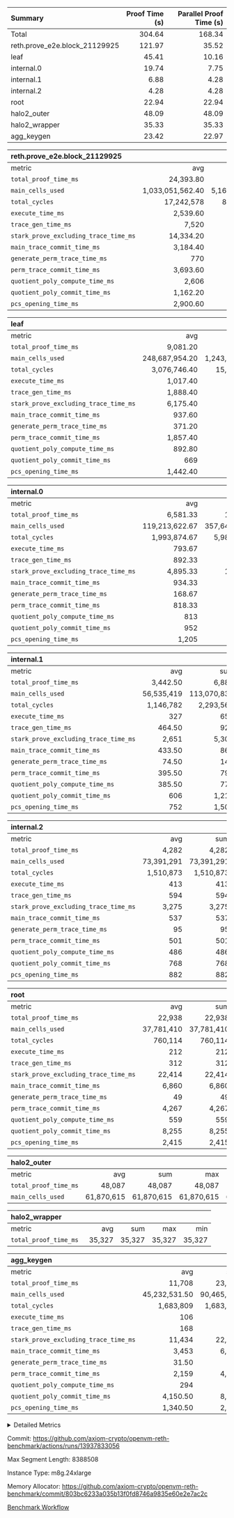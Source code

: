 | Summary | Proof Time (s) | Parallel Proof Time (s) |
|:---|---:|---:|
| Total |  304.64 |  168.34 |
| reth.prove_e2e.block_21129925 |  121.97 |  35.52 |
| leaf |  45.41 |  10.16 |
| internal.0 |  19.74 |  7.75 |
| internal.1 |  6.88 |  4.28 |
| internal.2 |  4.28 |  4.28 |
| root |  22.94 |  22.94 |
| halo2_outer |  48.09 |  48.09 |
| halo2_wrapper |  35.33 |  35.33 |
| agg_keygen |  23.42 |  22.97 |


| reth.prove_e2e.block_21129925 |||||
|:---|---:|---:|---:|---:|
|metric|avg|sum|max|min|
| `total_proof_time_ms ` |  24,393.80 |  121,969 |  35,515 |  4,228 |
| `main_cells_used     ` |  1,033,051,562.40 |  5,165,257,812 |  1,715,325,257 |  133,448,718 |
| `total_cycles        ` |  17,242,578 |  86,212,890 |  24,326,961 |  905,058 |
| `execute_time_ms     ` |  2,539.60 |  12,698 |  4,033 |  126 |
| `trace_gen_time_ms   ` |  7,520 |  37,600 |  11,111 |  1,453 |
| `stark_prove_excluding_trace_time_ms` |  14,334.20 |  71,671 |  21,000 |  2,649 |
| `main_trace_commit_time_ms` |  3,184.40 |  15,922 |  5,246 |  509 |
| `generate_perm_trace_time_ms` |  770 |  3,850 |  1,043 |  84 |
| `perm_trace_commit_time_ms` |  3,693.60 |  18,468 |  5,298 |  455 |
| `quotient_poly_compute_time_ms` |  2,606 |  13,030 |  4,325 |  384 |
| `quotient_poly_commit_time_ms` |  1,162.20 |  5,811 |  1,505 |  308 |
| `pcs_opening_time_ms ` |  2,900.60 |  14,503 |  3,784 |  900 |

| leaf |||||
|:---|---:|---:|---:|---:|
|metric|avg|sum|max|min|
| `total_proof_time_ms ` |  9,081.20 |  45,406 |  10,159 |  5,737 |
| `main_cells_used     ` |  248,687,954.20 |  1,243,439,771 |  289,627,278 |  152,496,829 |
| `total_cycles        ` |  3,076,746.40 |  15,383,732 |  3,587,929 |  1,967,331 |
| `execute_time_ms     ` |  1,017.40 |  5,087 |  1,150 |  702 |
| `trace_gen_time_ms   ` |  1,888.40 |  9,442 |  2,221 |  1,226 |
| `stark_prove_excluding_trace_time_ms` |  6,175.40 |  30,877 |  6,850 |  3,809 |
| `main_trace_commit_time_ms` |  937.60 |  4,688 |  1,041 |  571 |
| `generate_perm_trace_time_ms` |  371.20 |  1,856 |  442 |  214 |
| `perm_trace_commit_time_ms` |  1,857.40 |  9,287 |  2,072 |  1,064 |
| `quotient_poly_compute_time_ms` |  892.80 |  4,464 |  994 |  542 |
| `quotient_poly_commit_time_ms` |  669 |  3,345 |  736 |  448 |
| `pcs_opening_time_ms ` |  1,442.40 |  7,212 |  1,592 |  965 |

| internal.0 |||||
|:---|---:|---:|---:|---:|
|metric|avg|sum|max|min|
| `total_proof_time_ms ` |  6,581.33 |  19,744 |  7,747 |  4,267 |
| `main_cells_used     ` |  119,213,622.67 |  357,640,868 |  143,241,946 |  71,158,065 |
| `total_cycles        ` |  1,993,874.67 |  5,981,624 |  2,399,048 |  1,183,645 |
| `execute_time_ms     ` |  793.67 |  2,381 |  960 |  462 |
| `trace_gen_time_ms   ` |  892.33 |  2,677 |  1,075 |  549 |
| `stark_prove_excluding_trace_time_ms` |  4,895.33 |  14,686 |  5,734 |  3,256 |
| `main_trace_commit_time_ms` |  934.33 |  2,803 |  1,135 |  541 |
| `generate_perm_trace_time_ms` |  168.67 |  506 |  205 |  101 |
| `perm_trace_commit_time_ms` |  818.33 |  2,455 |  976 |  504 |
| `quotient_poly_compute_time_ms` |  813 |  2,439 |  969 |  505 |
| `quotient_poly_commit_time_ms` |  952 |  2,856 |  1,087 |  717 |
| `pcs_opening_time_ms ` |  1,205 |  3,615 |  1,369 |  884 |

| internal.1 |||||
|:---|---:|---:|---:|---:|
|metric|avg|sum|max|min|
| `total_proof_time_ms ` |  3,442.50 |  6,885 |  4,281 |  2,604 |
| `main_cells_used     ` |  56,535,419 |  113,070,838 |  75,297,189 |  37,773,649 |
| `total_cycles        ` |  1,146,782 |  2,293,564 |  1,534,022 |  759,542 |
| `execute_time_ms     ` |  327 |  654 |  442 |  212 |
| `trace_gen_time_ms   ` |  464.50 |  929 |  605 |  324 |
| `stark_prove_excluding_trace_time_ms` |  2,651 |  5,302 |  3,234 |  2,068 |
| `main_trace_commit_time_ms` |  433.50 |  867 |  537 |  330 |
| `generate_perm_trace_time_ms` |  74.50 |  149 |  94 |  55 |
| `perm_trace_commit_time_ms` |  395.50 |  791 |  502 |  289 |
| `quotient_poly_compute_time_ms` |  385.50 |  771 |  491 |  280 |
| `quotient_poly_commit_time_ms` |  606 |  1,212 |  717 |  495 |
| `pcs_opening_time_ms ` |  752 |  1,504 |  888 |  616 |

| internal.2 |||||
|:---|---:|---:|---:|---:|
|metric|avg|sum|max|min|
| `total_proof_time_ms ` |  4,282 |  4,282 |  4,282 |  4,282 |
| `main_cells_used     ` |  73,391,291 |  73,391,291 |  73,391,291 |  73,391,291 |
| `total_cycles        ` |  1,510,873 |  1,510,873 |  1,510,873 |  1,510,873 |
| `execute_time_ms     ` |  413 |  413 |  413 |  413 |
| `trace_gen_time_ms   ` |  594 |  594 |  594 |  594 |
| `stark_prove_excluding_trace_time_ms` |  3,275 |  3,275 |  3,275 |  3,275 |
| `main_trace_commit_time_ms` |  537 |  537 |  537 |  537 |
| `generate_perm_trace_time_ms` |  95 |  95 |  95 |  95 |
| `perm_trace_commit_time_ms` |  501 |  501 |  501 |  501 |
| `quotient_poly_compute_time_ms` |  486 |  486 |  486 |  486 |
| `quotient_poly_commit_time_ms` |  768 |  768 |  768 |  768 |
| `pcs_opening_time_ms ` |  882 |  882 |  882 |  882 |

| root |||||
|:---|---:|---:|---:|---:|
|metric|avg|sum|max|min|
| `total_proof_time_ms ` |  22,938 |  22,938 |  22,938 |  22,938 |
| `main_cells_used     ` |  37,781,410 |  37,781,410 |  37,781,410 |  37,781,410 |
| `total_cycles        ` |  760,114 |  760,114 |  760,114 |  760,114 |
| `execute_time_ms     ` |  212 |  212 |  212 |  212 |
| `trace_gen_time_ms   ` |  312 |  312 |  312 |  312 |
| `stark_prove_excluding_trace_time_ms` |  22,414 |  22,414 |  22,414 |  22,414 |
| `main_trace_commit_time_ms` |  6,860 |  6,860 |  6,860 |  6,860 |
| `generate_perm_trace_time_ms` |  49 |  49 |  49 |  49 |
| `perm_trace_commit_time_ms` |  4,267 |  4,267 |  4,267 |  4,267 |
| `quotient_poly_compute_time_ms` |  559 |  559 |  559 |  559 |
| `quotient_poly_commit_time_ms` |  8,255 |  8,255 |  8,255 |  8,255 |
| `pcs_opening_time_ms ` |  2,415 |  2,415 |  2,415 |  2,415 |

| halo2_outer |||||
|:---|---:|---:|---:|---:|
|metric|avg|sum|max|min|
| `total_proof_time_ms ` |  48,087 |  48,087 |  48,087 |  48,087 |
| `main_cells_used     ` |  61,870,615 |  61,870,615 |  61,870,615 |  61,870,615 |

| halo2_wrapper |||||
|:---|---:|---:|---:|---:|
|metric|avg|sum|max|min|
| `total_proof_time_ms ` |  35,327 |  35,327 |  35,327 |  35,327 |

| agg_keygen |||||
|:---|---:|---:|---:|---:|
|metric|avg|sum|max|min|
| `total_proof_time_ms ` |  11,708 |  23,416 |  22,971 |  445 |
| `main_cells_used     ` |  45,232,531.50 |  90,465,063 |  89,536,992 |  928,071 |
| `total_cycles        ` |  1,683,809 |  1,683,809 |  1,683,809 |  1,683,809 |
| `execute_time_ms     ` |  106 |  212 |  212 |  0 |
| `trace_gen_time_ms   ` |  168 |  336 |  310 |  26 |
| `stark_prove_excluding_trace_time_ms` |  11,434 |  22,868 |  22,449 |  419 |
| `main_trace_commit_time_ms` |  3,453 |  6,906 |  6,854 |  52 |
| `generate_perm_trace_time_ms` |  31.50 |  63 |  49 |  14 |
| `perm_trace_commit_time_ms` |  2,159 |  4,318 |  4,267 |  51 |
| `quotient_poly_compute_time_ms` |  294 |  588 |  558 |  30 |
| `quotient_poly_commit_time_ms` |  4,150.50 |  8,301 |  8,241 |  60 |
| `pcs_opening_time_ms ` |  1,340.50 |  2,681 |  2,474 |  207 |



<details>
<summary>Detailed Metrics</summary>

| air_name | block_number | quotient_deg | interactions | constraints |
| --- | --- | --- | --- | --- |
| AccessAdapterAir<16> | 21129925 | 2 | 5 | 12 | 
| AccessAdapterAir<2> | 21129925 | 2 | 5 | 12 | 
| AccessAdapterAir<32> | 21129925 | 2 | 5 | 12 | 
| AccessAdapterAir<4> | 21129925 | 2 | 5 | 12 | 
| AccessAdapterAir<64> | 21129925 | 2 | 5 | 12 | 
| AccessAdapterAir<8> | 21129925 | 2 | 5 | 12 | 
| BitwiseOperationLookupAir<8> | 21129925 | 2 | 2 | 4 | 
| KeccakVmAir | 21129925 | 2 | 321 | 4,511 | 
| MemoryMerkleAir<8> | 21129925 | 2 | 4 | 39 | 
| PersistentBoundaryAir<8> | 21129925 | 2 | 3 | 6 | 
| PhantomAir | 21129925 | 2 | 3 | 5 | 
| Poseidon2PeripheryAir<BabyBearParameters>, 1> | 21129925 | 2 | 1 | 286 | 
| ProgramAir | 21129925 | 1 | 1 | 4 | 
| RangeTupleCheckerAir<2> | 21129925 | 1 | 1 | 4 | 
| Rv32HintStoreAir | 21129925 | 2 | 18 | 28 | 
| Sha256VmAir | 21129925 | 2 | 50 | 663 | 
| VariableRangeCheckerAir | 21129925 | 1 | 1 | 4 | 
| VmAirWrapper<Rv32BaseAluAdapterAir, BaseAluCoreAir<4, 8> | 21129925 | 2 | 20 | 37 | 
| VmAirWrapper<Rv32BaseAluAdapterAir, LessThanCoreAir<4, 8> | 21129925 | 2 | 18 | 40 | 
| VmAirWrapper<Rv32BaseAluAdapterAir, ShiftCoreAir<4, 8> | 21129925 | 2 | 24 | 91 | 
| VmAirWrapper<Rv32BranchAdapterAir, BranchEqualCoreAir<4> | 21129925 | 2 | 11 | 20 | 
| VmAirWrapper<Rv32BranchAdapterAir, BranchLessThanCoreAir<4, 8> | 21129925 | 2 | 13 | 35 | 
| VmAirWrapper<Rv32CondRdWriteAdapterAir, Rv32JalLuiCoreAir> | 21129925 | 2 | 10 | 18 | 
| VmAirWrapper<Rv32HeapAdapterAir<2, 32, 32>, BaseAluCoreAir<32, 8> | 21129925 | 2 | 61 | 126 | 
| VmAirWrapper<Rv32HeapAdapterAir<2, 32, 32>, LessThanCoreAir<32, 8> | 21129925 | 2 | 31 | 129 | 
| VmAirWrapper<Rv32HeapAdapterAir<2, 32, 32>, MultiplicationCoreAir<32, 8> | 21129925 | 2 | 61 | 57 | 
| VmAirWrapper<Rv32HeapAdapterAir<2, 32, 32>, ShiftCoreAir<32, 8> | 21129925 | 2 | 79 | 2,161 | 
| VmAirWrapper<Rv32HeapBranchAdapterAir<2, 32>, BranchEqualCoreAir<32> | 21129925 | 2 | 20 | 55 | 
| VmAirWrapper<Rv32HeapBranchAdapterAir<2, 32>, BranchLessThanCoreAir<32, 8> | 21129925 | 2 | 22 | 126 | 
| VmAirWrapper<Rv32IsEqualModAdapterAir<2, 1, 32, 32>, ModularIsEqualCoreAir<32, 4, 8> | 21129925 | 2 | 25 | 225 | 
| VmAirWrapper<Rv32JalrAdapterAir, Rv32JalrCoreAir> | 21129925 | 2 | 16 | 20 | 
| VmAirWrapper<Rv32LoadStoreAdapterAir, LoadSignExtendCoreAir<4, 8> | 21129925 | 2 | 18 | 33 | 
| VmAirWrapper<Rv32LoadStoreAdapterAir, LoadStoreCoreAir<4> | 21129925 | 2 | 17 | 40 | 
| VmAirWrapper<Rv32MultAdapterAir, DivRemCoreAir<4, 8> | 21129925 | 2 | 25 | 84 | 
| VmAirWrapper<Rv32MultAdapterAir, MulHCoreAir<4, 8> | 21129925 | 2 | 24 | 31 | 
| VmAirWrapper<Rv32MultAdapterAir, MultiplicationCoreAir<4, 8> | 21129925 | 2 | 19 | 19 | 
| VmAirWrapper<Rv32RdWriteAdapterAir, Rv32AuipcCoreAir> | 21129925 | 2 | 12 | 14 | 
| VmAirWrapper<Rv32VecHeapAdapterAir<1, 2, 2, 32, 32>, FieldExpressionCoreAir> | 21129925 | 2 | 411 | 476 | 
| VmAirWrapper<Rv32VecHeapAdapterAir<2, 1, 1, 32, 32>, FieldExpressionCoreAir> | 21129925 | 2 | 156 | 188 | 
| VmAirWrapper<Rv32VecHeapAdapterAir<2, 2, 2, 32, 32>, FieldExpressionCoreAir> | 21129925 | 2 | 422 | 451 | 
| VmConnectorAir | 21129925 | 2 | 5 | 10 | 

| block_number | execute_time_ms |
| --- | --- |
| 21129925 | 212 | 

| group | air_name | block_number | rows | quotient_deg | prep_cols | perm_cols | main_cols | interactions | constraints | cells |
| --- | --- | --- | --- | --- | --- | --- | --- | --- | --- | --- |
| agg_keygen | AccessAdapterAir<16> | 21129925 |  | 2 |  |  |  | 5 | 12 |  | 
| agg_keygen | AccessAdapterAir<2> | 21129925 | 524,288 | 8 |  | 16 | 11 | 5 | 12 | 14,155,776 | 
| agg_keygen | AccessAdapterAir<32> | 21129925 |  | 2 |  |  |  | 5 | 12 |  | 
| agg_keygen | AccessAdapterAir<4> | 21129925 | 262,144 | 8 |  | 16 | 13 | 5 | 12 | 7,602,176 | 
| agg_keygen | AccessAdapterAir<64> | 21129925 |  | 2 |  |  |  | 5 | 12 |  | 
| agg_keygen | AccessAdapterAir<8> | 21129925 | 8,192 | 8 |  | 16 | 17 | 5 | 12 | 270,336 | 
| agg_keygen | BitwiseOperationLookupAir<8> | 21129925 |  | 2 |  |  |  | 2 | 4 |  | 
| agg_keygen | FriReducedOpeningAir | 21129925 | 524,288 | 8 |  | 84 | 27 | 39 | 71 | 58,195,968 | 
| agg_keygen | JalRangeCheckAir | 21129925 | 65,536 | 8 |  | 28 | 12 | 9 | 14 | 2,621,440 | 
| agg_keygen | MemoryMerkleAir<8> | 21129925 |  | 2 |  |  |  | 4 | 39 |  | 
| agg_keygen | NativePoseidon2Air<BabyBearParameters>, 1> | 21129925 | 131,072 | 8 |  | 312 | 398 | 136 | 572 | 93,061,120 | 
| agg_keygen | PersistentBoundaryAir<8> | 21129925 |  | 2 |  |  |  | 3 | 6 |  | 
| agg_keygen | PhantomAir | 21129925 | 32,768 | 4 |  | 12 | 6 | 3 | 5 | 589,824 | 
| agg_keygen | Poseidon2PeripheryAir<BabyBearParameters>, 1> | 21129925 |  | 2 |  |  |  | 1 | 286 |  | 
| agg_keygen | ProgramAir | 21129925 | 131,072 | 1 |  | 8 | 10 | 1 | 4 | 2,359,296 | 
| agg_keygen | RangeTupleCheckerAir<2> | 21129925 |  | 1 |  |  |  | 1 | 4 |  | 
| agg_keygen | Rv32HintStoreAir | 21129925 |  | 2 |  |  |  | 18 | 28 |  | 
| agg_keygen | VariableRangeCheckerAir | 21129925 | 262,144 | 1 | 2 | 8 | 1 | 1 | 4 | 2,359,296 | 
| agg_keygen | VmAirWrapper<AluNativeAdapterAir, FieldArithmeticCoreAir> | 21129925 | 1,048,576 | 8 |  | 36 | 29 | 15 | 27 | 68,157,440 | 
| agg_keygen | VmAirWrapper<BranchNativeAdapterAir, BranchEqualCoreAir<1> | 21129925 | 262,144 | 8 |  | 28 | 23 | 11 | 25 | 13,369,344 | 
| agg_keygen | VmAirWrapper<NativeAdapterAir<2, 0>, PublicValuesCoreAir> | 21129925 | 64 | 8 |  | 28 | 27 | 11 | 30 | 3,520 | 
| agg_keygen | VmAirWrapper<NativeLoadStoreAdapterAir<1>, NativeLoadStoreCoreAir<1> | 21129925 | 524,288 | 8 |  | 40 | 21 | 15 | 20 | 31,981,568 | 
| agg_keygen | VmAirWrapper<NativeLoadStoreAdapterAir<4>, NativeLoadStoreCoreAir<4> | 21129925 | 131,072 | 8 |  | 40 | 27 | 15 | 20 | 8,781,824 | 
| agg_keygen | VmAirWrapper<NativeVectorizedAdapterAir<4>, FieldExtensionCoreAir> | 21129925 | 131,072 | 8 |  | 36 | 38 | 15 | 27 | 9,699,328 | 
| agg_keygen | VmAirWrapper<Rv32BaseAluAdapterAir, BaseAluCoreAir<4, 8> | 21129925 |  | 2 |  |  |  | 20 | 37 |  | 
| agg_keygen | VmAirWrapper<Rv32BaseAluAdapterAir, LessThanCoreAir<4, 8> | 21129925 |  | 2 |  |  |  | 18 | 40 |  | 
| agg_keygen | VmAirWrapper<Rv32BaseAluAdapterAir, ShiftCoreAir<4, 8> | 21129925 |  | 2 |  |  |  | 24 | 91 |  | 
| agg_keygen | VmAirWrapper<Rv32BranchAdapterAir, BranchEqualCoreAir<4> | 21129925 |  | 2 |  |  |  | 11 | 20 |  | 
| agg_keygen | VmAirWrapper<Rv32BranchAdapterAir, BranchLessThanCoreAir<4, 8> | 21129925 |  | 2 |  |  |  | 13 | 35 |  | 
| agg_keygen | VmAirWrapper<Rv32CondRdWriteAdapterAir, Rv32JalLuiCoreAir> | 21129925 |  | 2 |  |  |  | 10 | 18 |  | 
| agg_keygen | VmAirWrapper<Rv32JalrAdapterAir, Rv32JalrCoreAir> | 21129925 |  | 2 |  |  |  | 16 | 20 |  | 
| agg_keygen | VmAirWrapper<Rv32LoadStoreAdapterAir, LoadSignExtendCoreAir<4, 8> | 21129925 |  | 2 |  |  |  | 18 | 33 |  | 
| agg_keygen | VmAirWrapper<Rv32LoadStoreAdapterAir, LoadStoreCoreAir<4> | 21129925 |  | 2 |  |  |  | 17 | 40 |  | 
| agg_keygen | VmAirWrapper<Rv32MultAdapterAir, DivRemCoreAir<4, 8> | 21129925 |  | 2 |  |  |  | 25 | 84 |  | 
| agg_keygen | VmAirWrapper<Rv32MultAdapterAir, MulHCoreAir<4, 8> | 21129925 |  | 2 |  |  |  | 24 | 31 |  | 
| agg_keygen | VmAirWrapper<Rv32MultAdapterAir, MultiplicationCoreAir<4, 8> | 21129925 |  | 2 |  |  |  | 19 | 19 |  | 
| agg_keygen | VmAirWrapper<Rv32RdWriteAdapterAir, Rv32AuipcCoreAir> | 21129925 |  | 2 |  |  |  | 12 | 14 |  | 
| agg_keygen | VmConnectorAir | 21129925 | 2 | 8 | 1 | 16 | 5 | 5 | 10 | 42 | 
| agg_keygen | VolatileBoundaryAir | 21129925 | 131,072 | 4 |  | 12 | 11 | 4 | 17 | 3,014,656 | 

| group | air_name | block_number | idx | rows | prep_cols | perm_cols | main_cols | cells |
| --- | --- | --- | --- | --- | --- | --- | --- | --- |
| internal.0 | AccessAdapterAir<2> | 21129925 | 0 | 524,288 |  | 12 | 11 | 12,058,624 | 
| internal.0 | AccessAdapterAir<2> | 21129925 | 1 | 524,288 |  | 12 | 11 | 12,058,624 | 
| internal.0 | AccessAdapterAir<2> | 21129925 | 2 | 524,288 |  | 12 | 11 | 12,058,624 | 
| internal.0 | AccessAdapterAir<4> | 21129925 | 0 | 262,144 |  | 12 | 13 | 6,553,600 | 
| internal.0 | AccessAdapterAir<4> | 21129925 | 1 | 262,144 |  | 12 | 13 | 6,553,600 | 
| internal.0 | AccessAdapterAir<4> | 21129925 | 2 | 262,144 |  | 12 | 13 | 6,553,600 | 
| internal.0 | AccessAdapterAir<8> | 21129925 | 0 | 8,192 |  | 12 | 17 | 237,568 | 
| internal.0 | AccessAdapterAir<8> | 21129925 | 1 | 8,192 |  | 12 | 17 | 237,568 | 
| internal.0 | AccessAdapterAir<8> | 21129925 | 2 | 4,096 |  | 12 | 17 | 118,784 | 
| internal.0 | FriReducedOpeningAir | 21129925 | 0 | 1,048,576 |  | 44 | 27 | 74,448,896 | 
| internal.0 | FriReducedOpeningAir | 21129925 | 1 | 1,048,576 |  | 44 | 27 | 74,448,896 | 
| internal.0 | FriReducedOpeningAir | 21129925 | 2 | 524,288 |  | 44 | 27 | 37,224,448 | 
| internal.0 | JalRangeCheckAir | 21129925 | 0 | 131,072 |  | 16 | 12 | 3,670,016 | 
| internal.0 | JalRangeCheckAir | 21129925 | 1 | 131,072 |  | 16 | 12 | 3,670,016 | 
| internal.0 | JalRangeCheckAir | 21129925 | 2 | 65,536 |  | 16 | 12 | 1,835,008 | 
| internal.0 | NativePoseidon2Air<BabyBearParameters>, 1> | 21129925 | 0 | 262,144 |  | 160 | 398 | 146,276,352 | 
| internal.0 | NativePoseidon2Air<BabyBearParameters>, 1> | 21129925 | 1 | 262,144 |  | 160 | 398 | 146,276,352 | 
| internal.0 | NativePoseidon2Air<BabyBearParameters>, 1> | 21129925 | 2 | 65,536 |  | 160 | 398 | 36,569,088 | 
| internal.0 | PhantomAir | 21129925 | 0 | 65,536 |  | 8 | 6 | 917,504 | 
| internal.0 | PhantomAir | 21129925 | 1 | 65,536 |  | 8 | 6 | 917,504 | 
| internal.0 | PhantomAir | 21129925 | 2 | 16,384 |  | 8 | 6 | 229,376 | 
| internal.0 | ProgramAir | 21129925 | 0 | 131,072 |  | 8 | 10 | 2,359,296 | 
| internal.0 | ProgramAir | 21129925 | 1 | 131,072 |  | 8 | 10 | 2,359,296 | 
| internal.0 | ProgramAir | 21129925 | 2 | 131,072 |  | 8 | 10 | 2,359,296 | 
| internal.0 | VariableRangeCheckerAir | 21129925 | 0 | 262,144 | 2 | 8 | 1 | 2,359,296 | 
| internal.0 | VariableRangeCheckerAir | 21129925 | 1 | 262,144 | 2 | 8 | 1 | 2,359,296 | 
| internal.0 | VariableRangeCheckerAir | 21129925 | 2 | 262,144 | 2 | 8 | 1 | 2,359,296 | 
| internal.0 | VmAirWrapper<AluNativeAdapterAir, FieldArithmeticCoreAir> | 21129925 | 0 | 2,097,152 |  | 20 | 29 | 102,760,448 | 
| internal.0 | VmAirWrapper<AluNativeAdapterAir, FieldArithmeticCoreAir> | 21129925 | 1 | 2,097,152 |  | 20 | 29 | 102,760,448 | 
| internal.0 | VmAirWrapper<AluNativeAdapterAir, FieldArithmeticCoreAir> | 21129925 | 2 | 1,048,576 |  | 20 | 29 | 51,380,224 | 
| internal.0 | VmAirWrapper<BranchNativeAdapterAir, BranchEqualCoreAir<1> | 21129925 | 0 | 262,144 |  | 16 | 23 | 10,223,616 | 
| internal.0 | VmAirWrapper<BranchNativeAdapterAir, BranchEqualCoreAir<1> | 21129925 | 1 | 262,144 |  | 16 | 23 | 10,223,616 | 
| internal.0 | VmAirWrapper<BranchNativeAdapterAir, BranchEqualCoreAir<1> | 21129925 | 2 | 131,072 |  | 16 | 23 | 5,111,808 | 
| internal.0 | VmAirWrapper<NativeAdapterAir<2, 0>, PublicValuesCoreAir> | 21129925 | 0 | 64 |  | 16 | 23 | 2,496 | 
| internal.0 | VmAirWrapper<NativeAdapterAir<2, 0>, PublicValuesCoreAir> | 21129925 | 1 | 64 |  | 16 | 23 | 2,496 | 
| internal.0 | VmAirWrapper<NativeAdapterAir<2, 0>, PublicValuesCoreAir> | 21129925 | 2 | 64 |  | 16 | 23 | 2,496 | 
| internal.0 | VmAirWrapper<NativeLoadStoreAdapterAir<1>, NativeLoadStoreCoreAir<1> | 21129925 | 0 | 524,288 |  | 24 | 21 | 23,592,960 | 
| internal.0 | VmAirWrapper<NativeLoadStoreAdapterAir<1>, NativeLoadStoreCoreAir<1> | 21129925 | 1 | 524,288 |  | 24 | 21 | 23,592,960 | 
| internal.0 | VmAirWrapper<NativeLoadStoreAdapterAir<1>, NativeLoadStoreCoreAir<1> | 21129925 | 2 | 262,144 |  | 24 | 21 | 11,796,480 | 
| internal.0 | VmAirWrapper<NativeLoadStoreAdapterAir<4>, NativeLoadStoreCoreAir<4> | 21129925 | 0 | 262,144 |  | 24 | 27 | 13,369,344 | 
| internal.0 | VmAirWrapper<NativeLoadStoreAdapterAir<4>, NativeLoadStoreCoreAir<4> | 21129925 | 1 | 262,144 |  | 24 | 27 | 13,369,344 | 
| internal.0 | VmAirWrapper<NativeLoadStoreAdapterAir<4>, NativeLoadStoreCoreAir<4> | 21129925 | 2 | 131,072 |  | 24 | 27 | 6,684,672 | 
| internal.0 | VmAirWrapper<NativeVectorizedAdapterAir<4>, FieldExtensionCoreAir> | 21129925 | 0 | 262,144 |  | 20 | 38 | 15,204,352 | 
| internal.0 | VmAirWrapper<NativeVectorizedAdapterAir<4>, FieldExtensionCoreAir> | 21129925 | 1 | 262,144 |  | 20 | 38 | 15,204,352 | 
| internal.0 | VmAirWrapper<NativeVectorizedAdapterAir<4>, FieldExtensionCoreAir> | 21129925 | 2 | 131,072 |  | 20 | 38 | 7,602,176 | 
| internal.0 | VmConnectorAir | 21129925 | 0 | 2 | 1 | 12 | 5 | 34 | 
| internal.0 | VmConnectorAir | 21129925 | 1 | 2 | 1 | 12 | 5 | 34 | 
| internal.0 | VmConnectorAir | 21129925 | 2 | 2 | 1 | 12 | 5 | 34 | 
| internal.0 | VolatileBoundaryAir | 21129925 | 0 | 262,144 |  | 8 | 11 | 4,980,736 | 
| internal.0 | VolatileBoundaryAir | 21129925 | 1 | 262,144 |  | 8 | 11 | 4,980,736 | 
| internal.0 | VolatileBoundaryAir | 21129925 | 2 | 262,144 |  | 8 | 11 | 4,980,736 | 
| internal.1 | AccessAdapterAir<2> | 21129925 | 3 | 524,288 |  | 12 | 11 | 12,058,624 | 
| internal.1 | AccessAdapterAir<2> | 21129925 | 4 | 262,144 |  | 12 | 11 | 6,029,312 | 
| internal.1 | AccessAdapterAir<4> | 21129925 | 3 | 262,144 |  | 12 | 13 | 6,553,600 | 
| internal.1 | AccessAdapterAir<4> | 21129925 | 4 | 131,072 |  | 12 | 13 | 3,276,800 | 
| internal.1 | AccessAdapterAir<8> | 21129925 | 3 | 8,192 |  | 12 | 17 | 237,568 | 
| internal.1 | AccessAdapterAir<8> | 21129925 | 4 | 4,096 |  | 12 | 17 | 118,784 | 
| internal.1 | FriReducedOpeningAir | 21129925 | 3 | 262,144 |  | 44 | 27 | 18,612,224 | 
| internal.1 | FriReducedOpeningAir | 21129925 | 4 | 131,072 |  | 44 | 27 | 9,306,112 | 
| internal.1 | JalRangeCheckAir | 21129925 | 3 | 65,536 |  | 16 | 12 | 1,835,008 | 
| internal.1 | JalRangeCheckAir | 21129925 | 4 | 32,768 |  | 16 | 12 | 917,504 | 
| internal.1 | NativePoseidon2Air<BabyBearParameters>, 1> | 21129925 | 3 | 65,536 |  | 160 | 398 | 36,569,088 | 
| internal.1 | NativePoseidon2Air<BabyBearParameters>, 1> | 21129925 | 4 | 32,768 |  | 160 | 398 | 18,284,544 | 
| internal.1 | PhantomAir | 21129925 | 3 | 16,384 |  | 8 | 6 | 229,376 | 
| internal.1 | PhantomAir | 21129925 | 4 | 8,192 |  | 8 | 6 | 114,688 | 
| internal.1 | ProgramAir | 21129925 | 3 | 131,072 |  | 8 | 10 | 2,359,296 | 
| internal.1 | ProgramAir | 21129925 | 4 | 131,072 |  | 8 | 10 | 2,359,296 | 
| internal.1 | VariableRangeCheckerAir | 21129925 | 3 | 262,144 | 2 | 8 | 1 | 2,359,296 | 
| internal.1 | VariableRangeCheckerAir | 21129925 | 4 | 262,144 | 2 | 8 | 1 | 2,359,296 | 
| internal.1 | VmAirWrapper<AluNativeAdapterAir, FieldArithmeticCoreAir> | 21129925 | 3 | 1,048,576 |  | 20 | 29 | 51,380,224 | 
| internal.1 | VmAirWrapper<AluNativeAdapterAir, FieldArithmeticCoreAir> | 21129925 | 4 | 524,288 |  | 20 | 29 | 25,690,112 | 
| internal.1 | VmAirWrapper<BranchNativeAdapterAir, BranchEqualCoreAir<1> | 21129925 | 3 | 262,144 |  | 16 | 23 | 10,223,616 | 
| internal.1 | VmAirWrapper<BranchNativeAdapterAir, BranchEqualCoreAir<1> | 21129925 | 4 | 131,072 |  | 16 | 23 | 5,111,808 | 
| internal.1 | VmAirWrapper<NativeAdapterAir<2, 0>, PublicValuesCoreAir> | 21129925 | 3 | 64 |  | 16 | 23 | 2,496 | 
| internal.1 | VmAirWrapper<NativeAdapterAir<2, 0>, PublicValuesCoreAir> | 21129925 | 4 | 64 |  | 16 | 23 | 2,496 | 
| internal.1 | VmAirWrapper<NativeLoadStoreAdapterAir<1>, NativeLoadStoreCoreAir<1> | 21129925 | 3 | 524,288 |  | 24 | 21 | 23,592,960 | 
| internal.1 | VmAirWrapper<NativeLoadStoreAdapterAir<1>, NativeLoadStoreCoreAir<1> | 21129925 | 4 | 262,144 |  | 24 | 21 | 11,796,480 | 
| internal.1 | VmAirWrapper<NativeLoadStoreAdapterAir<4>, NativeLoadStoreCoreAir<4> | 21129925 | 3 | 131,072 |  | 24 | 27 | 6,684,672 | 
| internal.1 | VmAirWrapper<NativeLoadStoreAdapterAir<4>, NativeLoadStoreCoreAir<4> | 21129925 | 4 | 65,536 |  | 24 | 27 | 3,342,336 | 
| internal.1 | VmAirWrapper<NativeVectorizedAdapterAir<4>, FieldExtensionCoreAir> | 21129925 | 3 | 131,072 |  | 20 | 38 | 7,602,176 | 
| internal.1 | VmAirWrapper<NativeVectorizedAdapterAir<4>, FieldExtensionCoreAir> | 21129925 | 4 | 65,536 |  | 20 | 38 | 3,801,088 | 
| internal.1 | VmConnectorAir | 21129925 | 3 | 2 | 1 | 12 | 5 | 34 | 
| internal.1 | VmConnectorAir | 21129925 | 4 | 2 | 1 | 12 | 5 | 34 | 
| internal.1 | VolatileBoundaryAir | 21129925 | 3 | 131,072 |  | 8 | 11 | 2,490,368 | 
| internal.1 | VolatileBoundaryAir | 21129925 | 4 | 131,072 |  | 8 | 11 | 2,490,368 | 
| internal.2 | AccessAdapterAir<2> | 21129925 | 5 | 524,288 |  | 12 | 11 | 12,058,624 | 
| internal.2 | AccessAdapterAir<4> | 21129925 | 5 | 262,144 |  | 12 | 13 | 6,553,600 | 
| internal.2 | AccessAdapterAir<8> | 21129925 | 5 | 8,192 |  | 12 | 17 | 237,568 | 
| internal.2 | FriReducedOpeningAir | 21129925 | 5 | 262,144 |  | 44 | 27 | 18,612,224 | 
| internal.2 | JalRangeCheckAir | 21129925 | 5 | 65,536 |  | 16 | 12 | 1,835,008 | 
| internal.2 | NativePoseidon2Air<BabyBearParameters>, 1> | 21129925 | 5 | 65,536 |  | 160 | 398 | 36,569,088 | 
| internal.2 | PhantomAir | 21129925 | 5 | 16,384 |  | 8 | 6 | 229,376 | 
| internal.2 | ProgramAir | 21129925 | 5 | 131,072 |  | 8 | 10 | 2,359,296 | 
| internal.2 | VariableRangeCheckerAir | 21129925 | 5 | 262,144 | 2 | 8 | 1 | 2,359,296 | 
| internal.2 | VmAirWrapper<AluNativeAdapterAir, FieldArithmeticCoreAir> | 21129925 | 5 | 1,048,576 |  | 20 | 29 | 51,380,224 | 
| internal.2 | VmAirWrapper<BranchNativeAdapterAir, BranchEqualCoreAir<1> | 21129925 | 5 | 262,144 |  | 16 | 23 | 10,223,616 | 
| internal.2 | VmAirWrapper<NativeAdapterAir<2, 0>, PublicValuesCoreAir> | 21129925 | 5 | 64 |  | 16 | 23 | 2,496 | 
| internal.2 | VmAirWrapper<NativeLoadStoreAdapterAir<1>, NativeLoadStoreCoreAir<1> | 21129925 | 5 | 524,288 |  | 24 | 21 | 23,592,960 | 
| internal.2 | VmAirWrapper<NativeLoadStoreAdapterAir<4>, NativeLoadStoreCoreAir<4> | 21129925 | 5 | 131,072 |  | 24 | 27 | 6,684,672 | 
| internal.2 | VmAirWrapper<NativeVectorizedAdapterAir<4>, FieldExtensionCoreAir> | 21129925 | 5 | 131,072 |  | 20 | 38 | 7,602,176 | 
| internal.2 | VmConnectorAir | 21129925 | 5 | 2 | 1 | 12 | 5 | 34 | 
| internal.2 | VolatileBoundaryAir | 21129925 | 5 | 131,072 |  | 8 | 11 | 2,490,368 | 
| leaf | AccessAdapterAir<2> | 21129925 | 0 | 2,097,152 |  | 16 | 11 | 56,623,104 | 
| leaf | AccessAdapterAir<2> | 21129925 | 1 | 2,097,152 |  | 16 | 11 | 56,623,104 | 
| leaf | AccessAdapterAir<2> | 21129925 | 2 | 2,097,152 |  | 16 | 11 | 56,623,104 | 
| leaf | AccessAdapterAir<2> | 21129925 | 3 | 2,097,152 |  | 16 | 11 | 56,623,104 | 
| leaf | AccessAdapterAir<2> | 21129925 | 4 | 1,048,576 |  | 16 | 11 | 28,311,552 | 
| leaf | AccessAdapterAir<4> | 21129925 | 0 | 1,048,576 |  | 16 | 13 | 30,408,704 | 
| leaf | AccessAdapterAir<4> | 21129925 | 1 | 1,048,576 |  | 16 | 13 | 30,408,704 | 
| leaf | AccessAdapterAir<4> | 21129925 | 2 | 1,048,576 |  | 16 | 13 | 30,408,704 | 
| leaf | AccessAdapterAir<4> | 21129925 | 3 | 1,048,576 |  | 16 | 13 | 30,408,704 | 
| leaf | AccessAdapterAir<4> | 21129925 | 4 | 524,288 |  | 16 | 13 | 15,204,352 | 
| leaf | AccessAdapterAir<8> | 21129925 | 0 | 32,768 |  | 16 | 17 | 1,081,344 | 
| leaf | AccessAdapterAir<8> | 21129925 | 1 | 32,768 |  | 16 | 17 | 1,081,344 | 
| leaf | AccessAdapterAir<8> | 21129925 | 2 | 32,768 |  | 16 | 17 | 1,081,344 | 
| leaf | AccessAdapterAir<8> | 21129925 | 3 | 32,768 |  | 16 | 17 | 1,081,344 | 
| leaf | AccessAdapterAir<8> | 21129925 | 4 | 16,384 |  | 16 | 17 | 540,672 | 
| leaf | FriReducedOpeningAir | 21129925 | 0 | 4,194,304 |  | 84 | 27 | 465,567,744 | 
| leaf | FriReducedOpeningAir | 21129925 | 1 | 4,194,304 |  | 84 | 27 | 465,567,744 | 
| leaf | FriReducedOpeningAir | 21129925 | 2 | 4,194,304 |  | 84 | 27 | 465,567,744 | 
| leaf | FriReducedOpeningAir | 21129925 | 3 | 4,194,304 |  | 84 | 27 | 465,567,744 | 
| leaf | FriReducedOpeningAir | 21129925 | 4 | 2,097,152 |  | 84 | 27 | 232,783,872 | 
| leaf | JalRangeCheckAir | 21129925 | 0 | 65,536 |  | 28 | 12 | 2,621,440 | 
| leaf | JalRangeCheckAir | 21129925 | 1 | 65,536 |  | 28 | 12 | 2,621,440 | 
| leaf | JalRangeCheckAir | 21129925 | 2 | 65,536 |  | 28 | 12 | 2,621,440 | 
| leaf | JalRangeCheckAir | 21129925 | 3 | 65,536 |  | 28 | 12 | 2,621,440 | 
| leaf | JalRangeCheckAir | 21129925 | 4 | 65,536 |  | 28 | 12 | 2,621,440 | 
| leaf | NativePoseidon2Air<BabyBearParameters>, 1> | 21129925 | 0 | 262,144 |  | 312 | 398 | 186,122,240 | 
| leaf | NativePoseidon2Air<BabyBearParameters>, 1> | 21129925 | 1 | 262,144 |  | 312 | 398 | 186,122,240 | 
| leaf | NativePoseidon2Air<BabyBearParameters>, 1> | 21129925 | 2 | 262,144 |  | 312 | 398 | 186,122,240 | 
| leaf | NativePoseidon2Air<BabyBearParameters>, 1> | 21129925 | 3 | 262,144 |  | 312 | 398 | 186,122,240 | 
| leaf | NativePoseidon2Air<BabyBearParameters>, 1> | 21129925 | 4 | 131,072 |  | 312 | 398 | 93,061,120 | 
| leaf | PhantomAir | 21129925 | 0 | 32,768 |  | 12 | 6 | 589,824 | 
| leaf | PhantomAir | 21129925 | 1 | 32,768 |  | 12 | 6 | 589,824 | 
| leaf | PhantomAir | 21129925 | 2 | 32,768 |  | 12 | 6 | 589,824 | 
| leaf | PhantomAir | 21129925 | 3 | 32,768 |  | 12 | 6 | 589,824 | 
| leaf | PhantomAir | 21129925 | 4 | 32,768 |  | 12 | 6 | 589,824 | 
| leaf | ProgramAir | 21129925 | 0 | 1,048,576 |  | 8 | 10 | 18,874,368 | 
| leaf | ProgramAir | 21129925 | 1 | 1,048,576 |  | 8 | 10 | 18,874,368 | 
| leaf | ProgramAir | 21129925 | 2 | 1,048,576 |  | 8 | 10 | 18,874,368 | 
| leaf | ProgramAir | 21129925 | 3 | 1,048,576 |  | 8 | 10 | 18,874,368 | 
| leaf | ProgramAir | 21129925 | 4 | 1,048,576 |  | 8 | 10 | 18,874,368 | 
| leaf | VariableRangeCheckerAir | 21129925 | 0 | 262,144 | 2 | 8 | 1 | 2,359,296 | 
| leaf | VariableRangeCheckerAir | 21129925 | 1 | 262,144 | 2 | 8 | 1 | 2,359,296 | 
| leaf | VariableRangeCheckerAir | 21129925 | 2 | 262,144 | 2 | 8 | 1 | 2,359,296 | 
| leaf | VariableRangeCheckerAir | 21129925 | 3 | 262,144 | 2 | 8 | 1 | 2,359,296 | 
| leaf | VariableRangeCheckerAir | 21129925 | 4 | 262,144 | 2 | 8 | 1 | 2,359,296 | 
| leaf | VmAirWrapper<AluNativeAdapterAir, FieldArithmeticCoreAir> | 21129925 | 0 | 2,097,152 |  | 36 | 29 | 136,314,880 | 
| leaf | VmAirWrapper<AluNativeAdapterAir, FieldArithmeticCoreAir> | 21129925 | 1 | 2,097,152 |  | 36 | 29 | 136,314,880 | 
| leaf | VmAirWrapper<AluNativeAdapterAir, FieldArithmeticCoreAir> | 21129925 | 2 | 2,097,152 |  | 36 | 29 | 136,314,880 | 
| leaf | VmAirWrapper<AluNativeAdapterAir, FieldArithmeticCoreAir> | 21129925 | 3 | 2,097,152 |  | 36 | 29 | 136,314,880 | 
| leaf | VmAirWrapper<AluNativeAdapterAir, FieldArithmeticCoreAir> | 21129925 | 4 | 1,048,576 |  | 36 | 29 | 68,157,440 | 
| leaf | VmAirWrapper<BranchNativeAdapterAir, BranchEqualCoreAir<1> | 21129925 | 0 | 524,288 |  | 28 | 23 | 26,738,688 | 
| leaf | VmAirWrapper<BranchNativeAdapterAir, BranchEqualCoreAir<1> | 21129925 | 1 | 524,288 |  | 28 | 23 | 26,738,688 | 
| leaf | VmAirWrapper<BranchNativeAdapterAir, BranchEqualCoreAir<1> | 21129925 | 2 | 524,288 |  | 28 | 23 | 26,738,688 | 
| leaf | VmAirWrapper<BranchNativeAdapterAir, BranchEqualCoreAir<1> | 21129925 | 3 | 524,288 |  | 28 | 23 | 26,738,688 | 
| leaf | VmAirWrapper<BranchNativeAdapterAir, BranchEqualCoreAir<1> | 21129925 | 4 | 262,144 |  | 28 | 23 | 13,369,344 | 
| leaf | VmAirWrapper<NativeAdapterAir<2, 0>, PublicValuesCoreAir> | 21129925 | 0 | 64 |  | 28 | 27 | 3,520 | 
| leaf | VmAirWrapper<NativeAdapterAir<2, 0>, PublicValuesCoreAir> | 21129925 | 1 | 64 |  | 28 | 27 | 3,520 | 
| leaf | VmAirWrapper<NativeAdapterAir<2, 0>, PublicValuesCoreAir> | 21129925 | 2 | 64 |  | 28 | 27 | 3,520 | 
| leaf | VmAirWrapper<NativeAdapterAir<2, 0>, PublicValuesCoreAir> | 21129925 | 3 | 64 |  | 28 | 27 | 3,520 | 
| leaf | VmAirWrapper<NativeAdapterAir<2, 0>, PublicValuesCoreAir> | 21129925 | 4 | 64 |  | 28 | 27 | 3,520 | 
| leaf | VmAirWrapper<NativeLoadStoreAdapterAir<1>, NativeLoadStoreCoreAir<1> | 21129925 | 0 | 1,048,576 |  | 40 | 21 | 63,963,136 | 
| leaf | VmAirWrapper<NativeLoadStoreAdapterAir<1>, NativeLoadStoreCoreAir<1> | 21129925 | 1 | 1,048,576 |  | 40 | 21 | 63,963,136 | 
| leaf | VmAirWrapper<NativeLoadStoreAdapterAir<1>, NativeLoadStoreCoreAir<1> | 21129925 | 2 | 1,048,576 |  | 40 | 21 | 63,963,136 | 
| leaf | VmAirWrapper<NativeLoadStoreAdapterAir<1>, NativeLoadStoreCoreAir<1> | 21129925 | 3 | 1,048,576 |  | 40 | 21 | 63,963,136 | 
| leaf | VmAirWrapper<NativeLoadStoreAdapterAir<1>, NativeLoadStoreCoreAir<1> | 21129925 | 4 | 524,288 |  | 40 | 21 | 31,981,568 | 
| leaf | VmAirWrapper<NativeLoadStoreAdapterAir<4>, NativeLoadStoreCoreAir<4> | 21129925 | 0 | 262,144 |  | 40 | 27 | 17,563,648 | 
| leaf | VmAirWrapper<NativeLoadStoreAdapterAir<4>, NativeLoadStoreCoreAir<4> | 21129925 | 1 | 262,144 |  | 40 | 27 | 17,563,648 | 
| leaf | VmAirWrapper<NativeLoadStoreAdapterAir<4>, NativeLoadStoreCoreAir<4> | 21129925 | 2 | 262,144 |  | 40 | 27 | 17,563,648 | 
| leaf | VmAirWrapper<NativeLoadStoreAdapterAir<4>, NativeLoadStoreCoreAir<4> | 21129925 | 3 | 262,144 |  | 40 | 27 | 17,563,648 | 
| leaf | VmAirWrapper<NativeLoadStoreAdapterAir<4>, NativeLoadStoreCoreAir<4> | 21129925 | 4 | 131,072 |  | 40 | 27 | 8,781,824 | 
| leaf | VmAirWrapper<NativeVectorizedAdapterAir<4>, FieldExtensionCoreAir> | 21129925 | 0 | 262,144 |  | 36 | 38 | 19,398,656 | 
| leaf | VmAirWrapper<NativeVectorizedAdapterAir<4>, FieldExtensionCoreAir> | 21129925 | 1 | 524,288 |  | 36 | 38 | 38,797,312 | 
| leaf | VmAirWrapper<NativeVectorizedAdapterAir<4>, FieldExtensionCoreAir> | 21129925 | 2 | 524,288 |  | 36 | 38 | 38,797,312 | 
| leaf | VmAirWrapper<NativeVectorizedAdapterAir<4>, FieldExtensionCoreAir> | 21129925 | 3 | 524,288 |  | 36 | 38 | 38,797,312 | 
| leaf | VmAirWrapper<NativeVectorizedAdapterAir<4>, FieldExtensionCoreAir> | 21129925 | 4 | 262,144 |  | 36 | 38 | 19,398,656 | 
| leaf | VmConnectorAir | 21129925 | 0 | 2 | 1 | 16 | 5 | 42 | 
| leaf | VmConnectorAir | 21129925 | 1 | 2 | 1 | 16 | 5 | 42 | 
| leaf | VmConnectorAir | 21129925 | 2 | 2 | 1 | 16 | 5 | 42 | 
| leaf | VmConnectorAir | 21129925 | 3 | 2 | 1 | 16 | 5 | 42 | 
| leaf | VmConnectorAir | 21129925 | 4 | 2 | 1 | 16 | 5 | 42 | 
| leaf | VolatileBoundaryAir | 21129925 | 0 | 1,048,576 |  | 12 | 11 | 24,117,248 | 
| leaf | VolatileBoundaryAir | 21129925 | 1 | 1,048,576 |  | 12 | 11 | 24,117,248 | 
| leaf | VolatileBoundaryAir | 21129925 | 2 | 1,048,576 |  | 12 | 11 | 24,117,248 | 
| leaf | VolatileBoundaryAir | 21129925 | 3 | 1,048,576 |  | 12 | 11 | 24,117,248 | 
| leaf | VolatileBoundaryAir | 21129925 | 4 | 524,288 |  | 12 | 11 | 12,058,624 | 
| root | AccessAdapterAir<2> | 21129925 | 0 | 262,144 |  | 8 | 11 | 4,980,736 | 
| root | AccessAdapterAir<4> | 21129925 | 0 | 131,072 |  | 8 | 13 | 2,752,512 | 
| root | AccessAdapterAir<8> | 21129925 | 0 | 4,096 |  | 8 | 17 | 102,400 | 
| root | FriReducedOpeningAir | 21129925 | 0 | 131,072 |  | 24 | 27 | 6,684,672 | 
| root | JalRangeCheckAir | 21129925 | 0 | 32,768 |  | 12 | 12 | 786,432 | 
| root | NativePoseidon2Air<BabyBearParameters>, 1> | 21129925 | 0 | 32,768 |  | 84 | 398 | 15,794,176 | 
| root | PhantomAir | 21129925 | 0 | 8,192 |  | 8 | 6 | 114,688 | 
| root | ProgramAir | 21129925 | 0 | 131,072 |  | 8 | 10 | 2,359,296 | 
| root | VariableRangeCheckerAir | 21129925 | 0 | 262,144 | 2 | 8 | 1 | 2,359,296 | 
| root | VmAirWrapper<AluNativeAdapterAir, FieldArithmeticCoreAir> | 21129925 | 0 | 524,288 |  | 12 | 29 | 21,495,808 | 
| root | VmAirWrapper<BranchNativeAdapterAir, BranchEqualCoreAir<1> | 21129925 | 0 | 131,072 |  | 12 | 23 | 4,587,520 | 
| root | VmAirWrapper<NativeAdapterAir<2, 0>, PublicValuesCoreAir> | 21129925 | 0 | 64 |  | 12 | 22 | 2,176 | 
| root | VmAirWrapper<NativeLoadStoreAdapterAir<1>, NativeLoadStoreCoreAir<1> | 21129925 | 0 | 262,144 |  | 16 | 21 | 9,699,328 | 
| root | VmAirWrapper<NativeLoadStoreAdapterAir<4>, NativeLoadStoreCoreAir<4> | 21129925 | 0 | 65,536 |  | 16 | 27 | 2,818,048 | 
| root | VmAirWrapper<NativeVectorizedAdapterAir<4>, FieldExtensionCoreAir> | 21129925 | 0 | 65,536 |  | 12 | 38 | 3,276,800 | 
| root | VmConnectorAir | 21129925 | 0 | 2 | 1 | 8 | 5 | 26 | 
| root | VolatileBoundaryAir | 21129925 | 0 | 131,072 |  | 8 | 11 | 2,490,368 | 

| group | air_name | block_number | segment | rows | prep_cols | perm_cols | main_cols | cells |
| --- | --- | --- | --- | --- | --- | --- | --- | --- |
| agg_keygen | AccessAdapterAir<16> | 21129925 | 0 | 1 |  | 16 | 25 | 41 | 
| agg_keygen | AccessAdapterAir<2> | 21129925 | 0 | 1 |  | 16 | 11 | 27 | 
| agg_keygen | AccessAdapterAir<32> | 21129925 | 0 | 1 |  | 16 | 41 | 57 | 
| agg_keygen | AccessAdapterAir<4> | 21129925 | 0 | 1 |  | 16 | 13 | 29 | 
| agg_keygen | AccessAdapterAir<64> | 21129925 | 0 | 1 |  | 16 | 73 | 89 | 
| agg_keygen | AccessAdapterAir<8> | 21129925 | 0 | 1 |  | 16 | 17 | 33 | 
| agg_keygen | BitwiseOperationLookupAir<8> | 21129925 | 0 | 65,536 | 3 | 8 | 2 | 655,360 | 
| agg_keygen | MemoryMerkleAir<8> | 21129925 | 0 | 64 |  | 16 | 32 | 3,072 | 
| agg_keygen | PersistentBoundaryAir<8> | 21129925 | 0 | 1 |  | 12 | 20 | 32 | 
| agg_keygen | PhantomAir | 21129925 | 0 | 1 |  | 12 | 6 | 18 | 
| agg_keygen | Poseidon2PeripheryAir<BabyBearParameters>, 1> | 21129925 | 0 | 32 |  | 8 | 300 | 9,856 | 
| agg_keygen | ProgramAir | 21129925 | 0 | 1 |  | 8 | 10 | 18 | 
| agg_keygen | RangeTupleCheckerAir<2> | 21129925 | 0 | 524,288 | 2 | 8 | 1 | 4,718,592 | 
| agg_keygen | Rv32HintStoreAir | 21129925 | 0 | 1 |  | 44 | 32 | 76 | 
| agg_keygen | VariableRangeCheckerAir | 21129925 | 0 | 262,144 | 2 | 8 | 1 | 2,359,296 | 
| agg_keygen | VmAirWrapper<Rv32BaseAluAdapterAir, BaseAluCoreAir<4, 8> | 21129925 | 0 | 1 |  | 52 | 36 | 88 | 
| agg_keygen | VmAirWrapper<Rv32BaseAluAdapterAir, LessThanCoreAir<4, 8> | 21129925 | 0 | 1 |  | 40 | 37 | 77 | 
| agg_keygen | VmAirWrapper<Rv32BaseAluAdapterAir, ShiftCoreAir<4, 8> | 21129925 | 0 | 1 |  | 52 | 53 | 105 | 
| agg_keygen | VmAirWrapper<Rv32BranchAdapterAir, BranchEqualCoreAir<4> | 21129925 | 0 | 1 |  | 28 | 26 | 54 | 
| agg_keygen | VmAirWrapper<Rv32BranchAdapterAir, BranchLessThanCoreAir<4, 8> | 21129925 | 0 | 1 |  | 32 | 32 | 64 | 
| agg_keygen | VmAirWrapper<Rv32CondRdWriteAdapterAir, Rv32JalLuiCoreAir> | 21129925 | 0 | 1 |  | 28 | 18 | 46 | 
| agg_keygen | VmAirWrapper<Rv32JalrAdapterAir, Rv32JalrCoreAir> | 21129925 | 0 | 1 |  | 36 | 28 | 64 | 
| agg_keygen | VmAirWrapper<Rv32LoadStoreAdapterAir, LoadSignExtendCoreAir<4, 8> | 21129925 | 0 | 1 |  | 52 | 36 | 88 | 
| agg_keygen | VmAirWrapper<Rv32LoadStoreAdapterAir, LoadStoreCoreAir<4> | 21129925 | 0 | 1 |  | 52 | 41 | 93 | 
| agg_keygen | VmAirWrapper<Rv32MultAdapterAir, DivRemCoreAir<4, 8> | 21129925 | 0 | 1 |  | 72 | 59 | 131 | 
| agg_keygen | VmAirWrapper<Rv32MultAdapterAir, MulHCoreAir<4, 8> | 21129925 | 0 | 1 |  | 72 | 39 | 111 | 
| agg_keygen | VmAirWrapper<Rv32MultAdapterAir, MultiplicationCoreAir<4, 8> | 21129925 | 0 | 1 |  | 52 | 31 | 83 | 
| agg_keygen | VmAirWrapper<Rv32RdWriteAdapterAir, Rv32AuipcCoreAir> | 21129925 | 0 | 1 |  | 28 | 20 | 48 | 
| agg_keygen | VmConnectorAir | 21129925 | 0 | 2 | 1 | 16 | 5 | 42 | 
| reth.prove_e2e.block_21129925 | AccessAdapterAir<16> | 21129925 | 0 | 64 |  | 16 | 25 | 2,624 | 
| reth.prove_e2e.block_21129925 | AccessAdapterAir<16> | 21129925 | 1 | 524,288 |  | 16 | 25 | 21,495,808 | 
| reth.prove_e2e.block_21129925 | AccessAdapterAir<16> | 21129925 | 2 | 262,144 |  | 16 | 25 | 10,747,904 | 
| reth.prove_e2e.block_21129925 | AccessAdapterAir<16> | 21129925 | 3 | 262,144 |  | 16 | 25 | 10,747,904 | 
| reth.prove_e2e.block_21129925 | AccessAdapterAir<2> | 21129925 | 3 | 131,072 |  | 16 | 11 | 3,538,944 | 
| reth.prove_e2e.block_21129925 | AccessAdapterAir<32> | 21129925 | 0 | 32 |  | 16 | 41 | 1,824 | 
| reth.prove_e2e.block_21129925 | AccessAdapterAir<32> | 21129925 | 1 | 262,144 |  | 16 | 41 | 14,942,208 | 
| reth.prove_e2e.block_21129925 | AccessAdapterAir<32> | 21129925 | 2 | 131,072 |  | 16 | 41 | 7,471,104 | 
| reth.prove_e2e.block_21129925 | AccessAdapterAir<32> | 21129925 | 3 | 131,072 |  | 16 | 41 | 7,471,104 | 
| reth.prove_e2e.block_21129925 | AccessAdapterAir<4> | 21129925 | 0 | 64 |  | 16 | 13 | 1,856 | 
| reth.prove_e2e.block_21129925 | AccessAdapterAir<4> | 21129925 | 3 | 65,536 |  | 16 | 13 | 1,900,544 | 
| reth.prove_e2e.block_21129925 | AccessAdapterAir<8> | 21129925 | 0 | 1,048,576 |  | 16 | 17 | 34,603,008 | 
| reth.prove_e2e.block_21129925 | AccessAdapterAir<8> | 21129925 | 1 | 2,097,152 |  | 16 | 17 | 69,206,016 | 
| reth.prove_e2e.block_21129925 | AccessAdapterAir<8> | 21129925 | 2 | 1,048,576 |  | 16 | 17 | 34,603,008 | 
| reth.prove_e2e.block_21129925 | AccessAdapterAir<8> | 21129925 | 3 | 2,097,152 |  | 16 | 17 | 69,206,016 | 
| reth.prove_e2e.block_21129925 | AccessAdapterAir<8> | 21129925 | 4 | 131,072 |  | 16 | 17 | 4,325,376 | 
| reth.prove_e2e.block_21129925 | BitwiseOperationLookupAir<8> | 21129925 | 0 | 65,536 | 3 | 8 | 2 | 655,360 | 
| reth.prove_e2e.block_21129925 | BitwiseOperationLookupAir<8> | 21129925 | 1 | 65,536 | 3 | 8 | 2 | 655,360 | 
| reth.prove_e2e.block_21129925 | BitwiseOperationLookupAir<8> | 21129925 | 2 | 65,536 | 3 | 8 | 2 | 655,360 | 
| reth.prove_e2e.block_21129925 | BitwiseOperationLookupAir<8> | 21129925 | 3 | 65,536 | 3 | 8 | 2 | 655,360 | 
| reth.prove_e2e.block_21129925 | BitwiseOperationLookupAir<8> | 21129925 | 4 | 65,536 | 3 | 8 | 2 | 655,360 | 
| reth.prove_e2e.block_21129925 | KeccakVmAir | 21129925 | 0 | 1 |  | 1,056 | 3,163 | 4,219 | 
| reth.prove_e2e.block_21129925 | KeccakVmAir | 21129925 | 1 | 262,144 |  | 1,056 | 3,163 | 1,105,985,536 | 
| reth.prove_e2e.block_21129925 | KeccakVmAir | 21129925 | 2 | 4,096 |  | 1,056 | 3,163 | 17,281,024 | 
| reth.prove_e2e.block_21129925 | KeccakVmAir | 21129925 | 3 | 262,144 |  | 1,056 | 3,163 | 1,105,985,536 | 
| reth.prove_e2e.block_21129925 | KeccakVmAir | 21129925 | 4 | 8,192 |  | 1,056 | 3,163 | 34,562,048 | 
| reth.prove_e2e.block_21129925 | MemoryMerkleAir<8> | 21129925 | 0 | 1,048,576 |  | 16 | 32 | 50,331,648 | 
| reth.prove_e2e.block_21129925 | MemoryMerkleAir<8> | 21129925 | 1 | 1,048,576 |  | 16 | 32 | 50,331,648 | 
| reth.prove_e2e.block_21129925 | MemoryMerkleAir<8> | 21129925 | 2 | 524,288 |  | 16 | 32 | 25,165,824 | 
| reth.prove_e2e.block_21129925 | MemoryMerkleAir<8> | 21129925 | 3 | 2,097,152 |  | 16 | 32 | 100,663,296 | 
| reth.prove_e2e.block_21129925 | MemoryMerkleAir<8> | 21129925 | 4 | 524,288 |  | 16 | 32 | 25,165,824 | 
| reth.prove_e2e.block_21129925 | PersistentBoundaryAir<8> | 21129925 | 0 | 1,048,576 |  | 12 | 20 | 33,554,432 | 
| reth.prove_e2e.block_21129925 | PersistentBoundaryAir<8> | 21129925 | 1 | 1,048,576 |  | 12 | 20 | 33,554,432 | 
| reth.prove_e2e.block_21129925 | PersistentBoundaryAir<8> | 21129925 | 2 | 524,288 |  | 12 | 20 | 16,777,216 | 
| reth.prove_e2e.block_21129925 | PersistentBoundaryAir<8> | 21129925 | 3 | 2,097,152 |  | 12 | 20 | 67,108,864 | 
| reth.prove_e2e.block_21129925 | PersistentBoundaryAir<8> | 21129925 | 4 | 131,072 |  | 12 | 20 | 4,194,304 | 
| reth.prove_e2e.block_21129925 | PhantomAir | 21129925 | 0 | 4 |  | 12 | 6 | 72 | 
| reth.prove_e2e.block_21129925 | PhantomAir | 21129925 | 1 | 128 |  | 12 | 6 | 2,304 | 
| reth.prove_e2e.block_21129925 | PhantomAir | 21129925 | 2 | 64 |  | 12 | 6 | 1,152 | 
| reth.prove_e2e.block_21129925 | PhantomAir | 21129925 | 3 | 32 |  | 12 | 6 | 576 | 
| reth.prove_e2e.block_21129925 | PhantomAir | 21129925 | 4 | 1 |  | 12 | 6 | 18 | 
| reth.prove_e2e.block_21129925 | Poseidon2PeripheryAir<BabyBearParameters>, 1> | 21129925 | 0 | 1,048,576 |  | 8 | 300 | 322,961,408 | 
| reth.prove_e2e.block_21129925 | Poseidon2PeripheryAir<BabyBearParameters>, 1> | 21129925 | 1 | 524,288 |  | 8 | 300 | 161,480,704 | 
| reth.prove_e2e.block_21129925 | Poseidon2PeripheryAir<BabyBearParameters>, 1> | 21129925 | 2 | 131,072 |  | 8 | 300 | 40,370,176 | 
| reth.prove_e2e.block_21129925 | Poseidon2PeripheryAir<BabyBearParameters>, 1> | 21129925 | 3 | 1,048,576 |  | 8 | 300 | 322,961,408 | 
| reth.prove_e2e.block_21129925 | Poseidon2PeripheryAir<BabyBearParameters>, 1> | 21129925 | 4 | 262,144 |  | 8 | 300 | 80,740,352 | 
| reth.prove_e2e.block_21129925 | ProgramAir | 21129925 | 0 | 1,048,576 |  | 8 | 10 | 18,874,368 | 
| reth.prove_e2e.block_21129925 | ProgramAir | 21129925 | 1 | 1,048,576 |  | 8 | 10 | 18,874,368 | 
| reth.prove_e2e.block_21129925 | ProgramAir | 21129925 | 2 | 1,048,576 |  | 8 | 10 | 18,874,368 | 
| reth.prove_e2e.block_21129925 | ProgramAir | 21129925 | 3 | 1,048,576 |  | 8 | 10 | 18,874,368 | 
| reth.prove_e2e.block_21129925 | ProgramAir | 21129925 | 4 | 1,048,576 |  | 8 | 10 | 18,874,368 | 
| reth.prove_e2e.block_21129925 | RangeTupleCheckerAir<2> | 21129925 | 0 | 2,097,152 | 2 | 8 | 1 | 18,874,368 | 
| reth.prove_e2e.block_21129925 | RangeTupleCheckerAir<2> | 21129925 | 1 | 2,097,152 | 2 | 8 | 1 | 18,874,368 | 
| reth.prove_e2e.block_21129925 | RangeTupleCheckerAir<2> | 21129925 | 2 | 2,097,152 | 2 | 8 | 1 | 18,874,368 | 
| reth.prove_e2e.block_21129925 | RangeTupleCheckerAir<2> | 21129925 | 3 | 2,097,152 | 2 | 8 | 1 | 18,874,368 | 
| reth.prove_e2e.block_21129925 | RangeTupleCheckerAir<2> | 21129925 | 4 | 2,097,152 | 2 | 8 | 1 | 18,874,368 | 
| reth.prove_e2e.block_21129925 | Rv32HintStoreAir | 21129925 | 0 | 524,288 |  | 44 | 32 | 39,845,888 | 
| reth.prove_e2e.block_21129925 | Rv32HintStoreAir | 21129925 | 1 | 524,288 |  | 44 | 32 | 39,845,888 | 
| reth.prove_e2e.block_21129925 | Rv32HintStoreAir | 21129925 | 2 | 16 |  | 44 | 32 | 1,216 | 
| reth.prove_e2e.block_21129925 | Rv32HintStoreAir | 21129925 | 3 | 32 |  | 44 | 32 | 2,432 | 
| reth.prove_e2e.block_21129925 | Sha256VmAir | 21129925 | 3 | 256 |  | 108 | 470 | 147,968 | 
| reth.prove_e2e.block_21129925 | VariableRangeCheckerAir | 21129925 | 0 | 262,144 | 2 | 8 | 1 | 2,359,296 | 
| reth.prove_e2e.block_21129925 | VariableRangeCheckerAir | 21129925 | 1 | 262,144 | 2 | 8 | 1 | 2,359,296 | 
| reth.prove_e2e.block_21129925 | VariableRangeCheckerAir | 21129925 | 2 | 262,144 | 2 | 8 | 1 | 2,359,296 | 
| reth.prove_e2e.block_21129925 | VariableRangeCheckerAir | 21129925 | 3 | 262,144 | 2 | 8 | 1 | 2,359,296 | 
| reth.prove_e2e.block_21129925 | VariableRangeCheckerAir | 21129925 | 4 | 262,144 | 2 | 8 | 1 | 2,359,296 | 
| reth.prove_e2e.block_21129925 | VmAirWrapper<Rv32BaseAluAdapterAir, BaseAluCoreAir<4, 8> | 21129925 | 0 | 8,388,608 |  | 52 | 36 | 738,197,504 | 
| reth.prove_e2e.block_21129925 | VmAirWrapper<Rv32BaseAluAdapterAir, BaseAluCoreAir<4, 8> | 21129925 | 1 | 8,388,608 |  | 52 | 36 | 738,197,504 | 
| reth.prove_e2e.block_21129925 | VmAirWrapper<Rv32BaseAluAdapterAir, BaseAluCoreAir<4, 8> | 21129925 | 2 | 8,388,608 |  | 52 | 36 | 738,197,504 | 
| reth.prove_e2e.block_21129925 | VmAirWrapper<Rv32BaseAluAdapterAir, BaseAluCoreAir<4, 8> | 21129925 | 3 | 8,388,608 |  | 52 | 36 | 738,197,504 | 
| reth.prove_e2e.block_21129925 | VmAirWrapper<Rv32BaseAluAdapterAir, BaseAluCoreAir<4, 8> | 21129925 | 4 | 524,288 |  | 52 | 36 | 46,137,344 | 
| reth.prove_e2e.block_21129925 | VmAirWrapper<Rv32BaseAluAdapterAir, LessThanCoreAir<4, 8> | 21129925 | 0 | 524,288 |  | 40 | 37 | 40,370,176 | 
| reth.prove_e2e.block_21129925 | VmAirWrapper<Rv32BaseAluAdapterAir, LessThanCoreAir<4, 8> | 21129925 | 1 | 524,288 |  | 40 | 37 | 40,370,176 | 
| reth.prove_e2e.block_21129925 | VmAirWrapper<Rv32BaseAluAdapterAir, LessThanCoreAir<4, 8> | 21129925 | 2 | 1,048,576 |  | 40 | 37 | 80,740,352 | 
| reth.prove_e2e.block_21129925 | VmAirWrapper<Rv32BaseAluAdapterAir, LessThanCoreAir<4, 8> | 21129925 | 3 | 524,288 |  | 40 | 37 | 40,370,176 | 
| reth.prove_e2e.block_21129925 | VmAirWrapper<Rv32BaseAluAdapterAir, LessThanCoreAir<4, 8> | 21129925 | 4 | 16,384 |  | 40 | 37 | 1,261,568 | 
| reth.prove_e2e.block_21129925 | VmAirWrapper<Rv32BaseAluAdapterAir, ShiftCoreAir<4, 8> | 21129925 | 0 | 1,048,576 |  | 52 | 53 | 110,100,480 | 
| reth.prove_e2e.block_21129925 | VmAirWrapper<Rv32BaseAluAdapterAir, ShiftCoreAir<4, 8> | 21129925 | 1 | 2,097,152 |  | 52 | 53 | 220,200,960 | 
| reth.prove_e2e.block_21129925 | VmAirWrapper<Rv32BaseAluAdapterAir, ShiftCoreAir<4, 8> | 21129925 | 2 | 2,097,152 |  | 52 | 53 | 220,200,960 | 
| reth.prove_e2e.block_21129925 | VmAirWrapper<Rv32BaseAluAdapterAir, ShiftCoreAir<4, 8> | 21129925 | 3 | 2,097,152 |  | 52 | 53 | 220,200,960 | 
| reth.prove_e2e.block_21129925 | VmAirWrapper<Rv32BaseAluAdapterAir, ShiftCoreAir<4, 8> | 21129925 | 4 | 65,536 |  | 52 | 53 | 6,881,280 | 
| reth.prove_e2e.block_21129925 | VmAirWrapper<Rv32BranchAdapterAir, BranchEqualCoreAir<4> | 21129925 | 0 | 2,097,152 |  | 28 | 26 | 113,246,208 | 
| reth.prove_e2e.block_21129925 | VmAirWrapper<Rv32BranchAdapterAir, BranchEqualCoreAir<4> | 21129925 | 1 | 2,097,152 |  | 28 | 26 | 113,246,208 | 
| reth.prove_e2e.block_21129925 | VmAirWrapper<Rv32BranchAdapterAir, BranchEqualCoreAir<4> | 21129925 | 2 | 1,048,576 |  | 28 | 26 | 56,623,104 | 
| reth.prove_e2e.block_21129925 | VmAirWrapper<Rv32BranchAdapterAir, BranchEqualCoreAir<4> | 21129925 | 3 | 2,097,152 |  | 28 | 26 | 113,246,208 | 
| reth.prove_e2e.block_21129925 | VmAirWrapper<Rv32BranchAdapterAir, BranchEqualCoreAir<4> | 21129925 | 4 | 131,072 |  | 28 | 26 | 7,077,888 | 
| reth.prove_e2e.block_21129925 | VmAirWrapper<Rv32BranchAdapterAir, BranchLessThanCoreAir<4, 8> | 21129925 | 0 | 1,048,576 |  | 32 | 32 | 67,108,864 | 
| reth.prove_e2e.block_21129925 | VmAirWrapper<Rv32BranchAdapterAir, BranchLessThanCoreAir<4, 8> | 21129925 | 1 | 2,097,152 |  | 32 | 32 | 134,217,728 | 
| reth.prove_e2e.block_21129925 | VmAirWrapper<Rv32BranchAdapterAir, BranchLessThanCoreAir<4, 8> | 21129925 | 2 | 1,048,576 |  | 32 | 32 | 67,108,864 | 
| reth.prove_e2e.block_21129925 | VmAirWrapper<Rv32BranchAdapterAir, BranchLessThanCoreAir<4, 8> | 21129925 | 3 | 2,097,152 |  | 32 | 32 | 134,217,728 | 
| reth.prove_e2e.block_21129925 | VmAirWrapper<Rv32BranchAdapterAir, BranchLessThanCoreAir<4, 8> | 21129925 | 4 | 32,768 |  | 32 | 32 | 2,097,152 | 
| reth.prove_e2e.block_21129925 | VmAirWrapper<Rv32CondRdWriteAdapterAir, Rv32JalLuiCoreAir> | 21129925 | 0 | 1,048,576 |  | 28 | 18 | 48,234,496 | 
| reth.prove_e2e.block_21129925 | VmAirWrapper<Rv32CondRdWriteAdapterAir, Rv32JalLuiCoreAir> | 21129925 | 1 | 524,288 |  | 28 | 18 | 24,117,248 | 
| reth.prove_e2e.block_21129925 | VmAirWrapper<Rv32CondRdWriteAdapterAir, Rv32JalLuiCoreAir> | 21129925 | 2 | 262,144 |  | 28 | 18 | 12,058,624 | 
| reth.prove_e2e.block_21129925 | VmAirWrapper<Rv32CondRdWriteAdapterAir, Rv32JalLuiCoreAir> | 21129925 | 3 | 524,288 |  | 28 | 18 | 24,117,248 | 
| reth.prove_e2e.block_21129925 | VmAirWrapper<Rv32CondRdWriteAdapterAir, Rv32JalLuiCoreAir> | 21129925 | 4 | 16,384 |  | 28 | 18 | 753,664 | 
| reth.prove_e2e.block_21129925 | VmAirWrapper<Rv32HeapAdapterAir<2, 32, 32>, BaseAluCoreAir<32, 8> | 21129925 | 1 | 8,192 |  | 192 | 168 | 2,949,120 | 
| reth.prove_e2e.block_21129925 | VmAirWrapper<Rv32HeapAdapterAir<2, 32, 32>, BaseAluCoreAir<32, 8> | 21129925 | 2 | 16,384 |  | 192 | 168 | 5,898,240 | 
| reth.prove_e2e.block_21129925 | VmAirWrapper<Rv32HeapAdapterAir<2, 32, 32>, BaseAluCoreAir<32, 8> | 21129925 | 3 | 16,384 |  | 192 | 168 | 5,898,240 | 
| reth.prove_e2e.block_21129925 | VmAirWrapper<Rv32HeapAdapterAir<2, 32, 32>, LessThanCoreAir<32, 8> | 21129925 | 1 | 2,048 |  | 68 | 169 | 485,376 | 
| reth.prove_e2e.block_21129925 | VmAirWrapper<Rv32HeapAdapterAir<2, 32, 32>, LessThanCoreAir<32, 8> | 21129925 | 2 | 8,192 |  | 68 | 169 | 1,941,504 | 
| reth.prove_e2e.block_21129925 | VmAirWrapper<Rv32HeapAdapterAir<2, 32, 32>, LessThanCoreAir<32, 8> | 21129925 | 3 | 4,096 |  | 68 | 169 | 970,752 | 
| reth.prove_e2e.block_21129925 | VmAirWrapper<Rv32HeapAdapterAir<2, 32, 32>, MultiplicationCoreAir<32, 8> | 21129925 | 1 | 512 |  | 192 | 164 | 182,272 | 
| reth.prove_e2e.block_21129925 | VmAirWrapper<Rv32HeapAdapterAir<2, 32, 32>, MultiplicationCoreAir<32, 8> | 21129925 | 2 | 512 |  | 192 | 164 | 182,272 | 
| reth.prove_e2e.block_21129925 | VmAirWrapper<Rv32HeapAdapterAir<2, 32, 32>, MultiplicationCoreAir<32, 8> | 21129925 | 3 | 1,024 |  | 192 | 164 | 364,544 | 
| reth.prove_e2e.block_21129925 | VmAirWrapper<Rv32HeapAdapterAir<2, 32, 32>, ShiftCoreAir<32, 8> | 21129925 | 1 | 512 |  | 164 | 241 | 207,360 | 
| reth.prove_e2e.block_21129925 | VmAirWrapper<Rv32HeapAdapterAir<2, 32, 32>, ShiftCoreAir<32, 8> | 21129925 | 2 | 1,024 |  | 164 | 241 | 414,720 | 
| reth.prove_e2e.block_21129925 | VmAirWrapper<Rv32HeapAdapterAir<2, 32, 32>, ShiftCoreAir<32, 8> | 21129925 | 3 | 1,024 |  | 164 | 241 | 414,720 | 
| reth.prove_e2e.block_21129925 | VmAirWrapper<Rv32HeapBranchAdapterAir<2, 32>, BranchEqualCoreAir<32> | 21129925 | 1 | 8,192 |  | 48 | 124 | 1,409,024 | 
| reth.prove_e2e.block_21129925 | VmAirWrapper<Rv32HeapBranchAdapterAir<2, 32>, BranchEqualCoreAir<32> | 21129925 | 2 | 16,384 |  | 48 | 124 | 2,818,048 | 
| reth.prove_e2e.block_21129925 | VmAirWrapper<Rv32HeapBranchAdapterAir<2, 32>, BranchEqualCoreAir<32> | 21129925 | 3 | 16,384 |  | 48 | 124 | 2,818,048 | 
| reth.prove_e2e.block_21129925 | VmAirWrapper<Rv32IsEqualModAdapterAir<2, 1, 32, 32>, ModularIsEqualCoreAir<32, 4, 8> | 21129925 | 0 | 1 |  | 56 | 166 | 222 | 
| reth.prove_e2e.block_21129925 | VmAirWrapper<Rv32IsEqualModAdapterAir<2, 1, 32, 32>, ModularIsEqualCoreAir<32, 4, 8> | 21129925 | 1 | 65,536 |  | 56 | 166 | 14,548,992 | 
| reth.prove_e2e.block_21129925 | VmAirWrapper<Rv32IsEqualModAdapterAir<2, 1, 32, 32>, ModularIsEqualCoreAir<32, 4, 8> | 21129925 | 2 | 1,024 |  | 56 | 166 | 227,328 | 
| reth.prove_e2e.block_21129925 | VmAirWrapper<Rv32IsEqualModAdapterAir<2, 1, 32, 32>, ModularIsEqualCoreAir<32, 4, 8> | 21129925 | 3 | 2,048 |  | 56 | 166 | 454,656 | 
| reth.prove_e2e.block_21129925 | VmAirWrapper<Rv32JalrAdapterAir, Rv32JalrCoreAir> | 21129925 | 0 | 524,288 |  | 36 | 28 | 33,554,432 | 
| reth.prove_e2e.block_21129925 | VmAirWrapper<Rv32JalrAdapterAir, Rv32JalrCoreAir> | 21129925 | 1 | 524,288 |  | 36 | 28 | 33,554,432 | 
| reth.prove_e2e.block_21129925 | VmAirWrapper<Rv32JalrAdapterAir, Rv32JalrCoreAir> | 21129925 | 2 | 524,288 |  | 36 | 28 | 33,554,432 | 
| reth.prove_e2e.block_21129925 | VmAirWrapper<Rv32JalrAdapterAir, Rv32JalrCoreAir> | 21129925 | 3 | 524,288 |  | 36 | 28 | 33,554,432 | 
| reth.prove_e2e.block_21129925 | VmAirWrapper<Rv32JalrAdapterAir, Rv32JalrCoreAir> | 21129925 | 4 | 65,536 |  | 36 | 28 | 4,194,304 | 
| reth.prove_e2e.block_21129925 | VmAirWrapper<Rv32LoadStoreAdapterAir, LoadSignExtendCoreAir<4, 8> | 21129925 | 0 | 1,048,576 |  | 52 | 36 | 92,274,688 | 
| reth.prove_e2e.block_21129925 | VmAirWrapper<Rv32LoadStoreAdapterAir, LoadSignExtendCoreAir<4, 8> | 21129925 | 1 | 1,048,576 |  | 52 | 36 | 92,274,688 | 
| reth.prove_e2e.block_21129925 | VmAirWrapper<Rv32LoadStoreAdapterAir, LoadSignExtendCoreAir<4, 8> | 21129925 | 2 | 524,288 |  | 52 | 36 | 46,137,344 | 
| reth.prove_e2e.block_21129925 | VmAirWrapper<Rv32LoadStoreAdapterAir, LoadSignExtendCoreAir<4, 8> | 21129925 | 3 | 2,097,152 |  | 52 | 36 | 184,549,376 | 
| reth.prove_e2e.block_21129925 | VmAirWrapper<Rv32LoadStoreAdapterAir, LoadSignExtendCoreAir<4, 8> | 21129925 | 4 | 16,384 |  | 52 | 36 | 1,441,792 | 
| reth.prove_e2e.block_21129925 | VmAirWrapper<Rv32LoadStoreAdapterAir, LoadStoreCoreAir<4> | 21129925 | 0 | 8,388,608 |  | 52 | 41 | 780,140,544 | 
| reth.prove_e2e.block_21129925 | VmAirWrapper<Rv32LoadStoreAdapterAir, LoadStoreCoreAir<4> | 21129925 | 1 | 8,388,608 |  | 52 | 41 | 780,140,544 | 
| reth.prove_e2e.block_21129925 | VmAirWrapper<Rv32LoadStoreAdapterAir, LoadStoreCoreAir<4> | 21129925 | 2 | 8,388,608 |  | 52 | 41 | 780,140,544 | 
| reth.prove_e2e.block_21129925 | VmAirWrapper<Rv32LoadStoreAdapterAir, LoadStoreCoreAir<4> | 21129925 | 3 | 8,388,608 |  | 52 | 41 | 780,140,544 | 
| reth.prove_e2e.block_21129925 | VmAirWrapper<Rv32LoadStoreAdapterAir, LoadStoreCoreAir<4> | 21129925 | 4 | 524,288 |  | 52 | 41 | 48,758,784 | 
| reth.prove_e2e.block_21129925 | VmAirWrapper<Rv32MultAdapterAir, DivRemCoreAir<4, 8> | 21129925 | 1 | 1,024 |  | 72 | 59 | 134,144 | 
| reth.prove_e2e.block_21129925 | VmAirWrapper<Rv32MultAdapterAir, DivRemCoreAir<4, 8> | 21129925 | 2 | 512 |  | 72 | 59 | 67,072 | 
| reth.prove_e2e.block_21129925 | VmAirWrapper<Rv32MultAdapterAir, DivRemCoreAir<4, 8> | 21129925 | 3 | 256 |  | 72 | 59 | 33,536 | 
| reth.prove_e2e.block_21129925 | VmAirWrapper<Rv32MultAdapterAir, MulHCoreAir<4, 8> | 21129925 | 0 | 512 |  | 72 | 39 | 56,832 | 
| reth.prove_e2e.block_21129925 | VmAirWrapper<Rv32MultAdapterAir, MulHCoreAir<4, 8> | 21129925 | 1 | 65,536 |  | 72 | 39 | 7,274,496 | 
| reth.prove_e2e.block_21129925 | VmAirWrapper<Rv32MultAdapterAir, MulHCoreAir<4, 8> | 21129925 | 2 | 32,768 |  | 72 | 39 | 3,637,248 | 
| reth.prove_e2e.block_21129925 | VmAirWrapper<Rv32MultAdapterAir, MulHCoreAir<4, 8> | 21129925 | 3 | 65,536 |  | 72 | 39 | 7,274,496 | 
| reth.prove_e2e.block_21129925 | VmAirWrapper<Rv32MultAdapterAir, MulHCoreAir<4, 8> | 21129925 | 4 | 32 |  | 72 | 39 | 3,552 | 
| reth.prove_e2e.block_21129925 | VmAirWrapper<Rv32MultAdapterAir, MultiplicationCoreAir<4, 8> | 21129925 | 0 | 1,024 |  | 52 | 31 | 84,992 | 
| reth.prove_e2e.block_21129925 | VmAirWrapper<Rv32MultAdapterAir, MultiplicationCoreAir<4, 8> | 21129925 | 1 | 262,144 |  | 52 | 31 | 21,757,952 | 
| reth.prove_e2e.block_21129925 | VmAirWrapper<Rv32MultAdapterAir, MultiplicationCoreAir<4, 8> | 21129925 | 2 | 131,072 |  | 52 | 31 | 10,878,976 | 
| reth.prove_e2e.block_21129925 | VmAirWrapper<Rv32MultAdapterAir, MultiplicationCoreAir<4, 8> | 21129925 | 3 | 262,144 |  | 52 | 31 | 21,757,952 | 
| reth.prove_e2e.block_21129925 | VmAirWrapper<Rv32MultAdapterAir, MultiplicationCoreAir<4, 8> | 21129925 | 4 | 4,096 |  | 52 | 31 | 339,968 | 
| reth.prove_e2e.block_21129925 | VmAirWrapper<Rv32RdWriteAdapterAir, Rv32AuipcCoreAir> | 21129925 | 0 | 262,144 |  | 28 | 20 | 12,582,912 | 
| reth.prove_e2e.block_21129925 | VmAirWrapper<Rv32RdWriteAdapterAir, Rv32AuipcCoreAir> | 21129925 | 1 | 262,144 |  | 28 | 20 | 12,582,912 | 
| reth.prove_e2e.block_21129925 | VmAirWrapper<Rv32RdWriteAdapterAir, Rv32AuipcCoreAir> | 21129925 | 2 | 32,768 |  | 28 | 20 | 1,572,864 | 
| reth.prove_e2e.block_21129925 | VmAirWrapper<Rv32RdWriteAdapterAir, Rv32AuipcCoreAir> | 21129925 | 3 | 131,072 |  | 28 | 20 | 6,291,456 | 
| reth.prove_e2e.block_21129925 | VmAirWrapper<Rv32RdWriteAdapterAir, Rv32AuipcCoreAir> | 21129925 | 4 | 32,768 |  | 28 | 20 | 1,572,864 | 
| reth.prove_e2e.block_21129925 | VmAirWrapper<Rv32VecHeapAdapterAir<1, 2, 2, 32, 32>, FieldExpressionCoreAir> | 21129925 | 0 | 1 |  | 828 | 543 | 1,371 | 
| reth.prove_e2e.block_21129925 | VmAirWrapper<Rv32VecHeapAdapterAir<1, 2, 2, 32, 32>, FieldExpressionCoreAir> | 21129925 | 1 | 32,768 |  | 828 | 543 | 44,924,928 | 
| reth.prove_e2e.block_21129925 | VmAirWrapper<Rv32VecHeapAdapterAir<1, 2, 2, 32, 32>, FieldExpressionCoreAir> | 21129925 | 2 | 256 |  | 828 | 543 | 350,976 | 
| reth.prove_e2e.block_21129925 | VmAirWrapper<Rv32VecHeapAdapterAir<1, 2, 2, 32, 32>, FieldExpressionCoreAir> | 21129925 | 3 | 512 |  | 828 | 543 | 701,952 | 
| reth.prove_e2e.block_21129925 | VmAirWrapper<Rv32VecHeapAdapterAir<2, 1, 1, 32, 32>, FieldExpressionCoreAir> | 21129925 | 0 | 1 |  | 316 | 261 | 577 | 
| reth.prove_e2e.block_21129925 | VmAirWrapper<Rv32VecHeapAdapterAir<2, 1, 1, 32, 32>, FieldExpressionCoreAir> | 21129925 | 1 | 512 |  | 316 | 261 | 295,424 | 
| reth.prove_e2e.block_21129925 | VmAirWrapper<Rv32VecHeapAdapterAir<2, 1, 1, 32, 32>, FieldExpressionCoreAir> | 21129925 | 2 | 4 |  | 316 | 261 | 2,308 | 
| reth.prove_e2e.block_21129925 | VmAirWrapper<Rv32VecHeapAdapterAir<2, 1, 1, 32, 32>, FieldExpressionCoreAir> | 21129925 | 3 | 8 |  | 316 | 261 | 4,616 | 
| reth.prove_e2e.block_21129925 | VmAirWrapper<Rv32VecHeapAdapterAir<2, 2, 2, 32, 32>, FieldExpressionCoreAir> | 21129925 | 0 | 1 |  | 848 | 619 | 1,467 | 
| reth.prove_e2e.block_21129925 | VmAirWrapper<Rv32VecHeapAdapterAir<2, 2, 2, 32, 32>, FieldExpressionCoreAir> | 21129925 | 1 | 16,384 |  | 848 | 619 | 24,035,328 | 
| reth.prove_e2e.block_21129925 | VmAirWrapper<Rv32VecHeapAdapterAir<2, 2, 2, 32, 32>, FieldExpressionCoreAir> | 21129925 | 2 | 256 |  | 848 | 619 | 375,552 | 
| reth.prove_e2e.block_21129925 | VmAirWrapper<Rv32VecHeapAdapterAir<2, 2, 2, 32, 32>, FieldExpressionCoreAir> | 21129925 | 3 | 512 |  | 848 | 619 | 751,104 | 
| reth.prove_e2e.block_21129925 | VmConnectorAir | 21129925 | 0 | 2 | 1 | 16 | 5 | 42 | 
| reth.prove_e2e.block_21129925 | VmConnectorAir | 21129925 | 1 | 2 | 1 | 16 | 5 | 42 | 
| reth.prove_e2e.block_21129925 | VmConnectorAir | 21129925 | 2 | 2 | 1 | 16 | 5 | 42 | 
| reth.prove_e2e.block_21129925 | VmConnectorAir | 21129925 | 3 | 2 | 1 | 16 | 5 | 42 | 
| reth.prove_e2e.block_21129925 | VmConnectorAir | 21129925 | 4 | 2 | 1 | 16 | 5 | 42 | 

| group | block_number | trace_gen_time_ms | total_proof_time_ms | total_cycles | total_cells | stark_prove_excluding_trace_time_ms | quotient_poly_compute_time_ms | quotient_poly_commit_time_ms | perm_trace_commit_time_ms | pcs_opening_time_ms | num_segments | main_trace_commit_time_ms | main_cells_used | halo2_total_cells | halo2_keygen_time_ms | generate_perm_trace_time_ms | execute_time_ms |
| --- | --- | --- | --- | --- | --- | --- | --- | --- | --- | --- | --- | --- | --- | --- | --- | --- | --- |
| agg_keygen | 21129925 | 310 | 22,971 | 1,683,809 | 316,222,954 | 22,449 | 558 | 8,241 | 4,267 | 2,474 | 1 | 6,854 | 89,536,992 | 8,037,489 | 18,543 | 49 | 212 | 
| halo2_outer | 21129925 |  | 48,087 |  |  |  |  |  |  |  |  |  | 61,870,615 |  |  |  |  | 
| halo2_wrapper | 21129925 |  | 35,327 |  |  |  |  |  |  |  |  |  |  |  |  |  |  | 
| reth.prove_e2e.block_21129925 | 21129925 |  |  |  |  |  |  |  |  |  | 5 |  |  |  |  |  |  | 

| group | block_number | cell_tracker_span | simple_advice_cells | lookup_advice_cells | fixed_cells |
| --- | --- | --- | --- | --- | --- |
| agg_keygen | 21129925 | VerifierProgram | 475,367 | 153,479 | 155,669 | 
| agg_keygen | 21129925 | VerifierProgram;CheckTraceHeightConstraints | 4,789 | 972 | 1,738 | 
| agg_keygen | 21129925 | VerifierProgram;PoseidonCell | 22,050 |  | 6,525 | 
| agg_keygen | 21129925 | VerifierProgram;stage-c-build-rounds | 19,490 | 2,717 | 6,687 | 
| agg_keygen | 21129925 | VerifierProgram;stage-c-build-rounds;PoseidonCell | 46,550 |  | 13,775 | 
| agg_keygen | 21129925 | VerifierProgram;stage-d-verify-pcs | 1,354,794 | 209,997 | 477,574 | 
| agg_keygen | 21129925 | VerifierProgram;stage-d-verify-pcs;PoseidonCell | 3,809,750 |  | 1,127,375 | 
| agg_keygen | 21129925 | VerifierProgram;stage-d-verify-pcs;stage-d-verifier-verify | 45,125 | 5,543 | 19,412 | 
| agg_keygen | 21129925 | VerifierProgram;stage-d-verify-pcs;stage-d-verifier-verify;PoseidonCell | 68,600 |  | 20,300 | 
| agg_keygen | 21129925 | VerifierProgram;stage-d-verify-pcs;stage-d-verifier-verify;cache-generator-powers | 66,304 | 11,396 | 20,384 | 
| agg_keygen | 21129925 | VerifierProgram;stage-d-verify-pcs;stage-d-verifier-verify;compute-reduced-opening;single-reduced-opening-eval | 7,900,284 | 327,292 | 1,461,068 | 
| agg_keygen | 21129925 | VerifierProgram;stage-d-verify-pcs;stage-d-verifier-verify;pre-compute-rounds-context | 76,224 | 11,116 | 22,232 | 
| agg_keygen | 21129925 | VerifierProgram;stage-d-verify-pcs;stage-d-verifier-verify;verify-batch | 49,728 |  | 6,216 | 
| agg_keygen | 21129925 | VerifierProgram;stage-d-verify-pcs;stage-d-verifier-verify;verify-batch;PoseidonCell | 9,264,780 |  | 2,744,280 | 
| agg_keygen | 21129925 | VerifierProgram;stage-d-verify-pcs;stage-d-verifier-verify;verify-batch;verify-batch-reduce-fast;PoseidonCell | 8,178,352 | 234,192 | 2,553,488 | 
| agg_keygen | 21129925 | VerifierProgram;stage-d-verify-pcs;stage-d-verifier-verify;verify-query | 946,708 | 163,940 | 269,808 | 
| agg_keygen | 21129925 | VerifierProgram;stage-d-verify-pcs;stage-d-verifier-verify;verify-query;verify-batch-ext | 102,144 |  | 12,768 | 
| agg_keygen | 21129925 | VerifierProgram;stage-d-verify-pcs;stage-d-verifier-verify;verify-query;verify-batch-ext;PoseidonCell | 15,647,184 |  | 4,634,784 | 
| agg_keygen | 21129925 | VerifierProgram;stage-d-verify-pcs;stage-d-verifier-verify;verify-query;verify-batch-ext;verify-batch-reduce-fast;PoseidonCell | 1,548,932 | 55,440 | 476,252 | 
| agg_keygen | 21129925 | VerifierProgram;stage-e-verify-constraints | 9,215,647 | 1,851,728 | 2,839,461 | 

| group | block_number | idx | trace_gen_time_ms | total_proof_time_ms | total_cycles | total_cells | stark_prove_excluding_trace_time_ms | quotient_poly_compute_time_ms | quotient_poly_commit_time_ms | perm_trace_commit_time_ms | pcs_opening_time_ms | main_trace_commit_time_ms | main_cells_used | generate_perm_trace_time_ms | execute_time_ms |
| --- | --- | --- | --- | --- | --- | --- | --- | --- | --- | --- | --- | --- | --- | --- | --- |
| internal.0 | 21129925 | 0 | 1,075 | 7,730 | 2,399,048 | 419,015,138 | 5,696 | 969 | 1,052 | 975 | 1,369 | 1,127 | 143,241,946 | 200 | 959 | 
| internal.0 | 21129925 | 1 | 1,053 | 7,747 | 2,398,931 | 419,015,138 | 5,734 | 965 | 1,087 | 976 | 1,362 | 1,135 | 143,240,857 | 205 | 960 | 
| internal.0 | 21129925 | 2 | 549 | 4,267 | 1,183,645 | 186,866,146 | 3,256 | 505 | 717 | 504 | 884 | 541 | 71,158,065 | 101 | 462 | 
| internal.1 | 21129925 | 3 | 605 | 4,281 | 1,534,022 | 182,790,626 | 3,234 | 491 | 717 | 502 | 888 | 537 | 75,297,189 | 94 | 442 | 
| internal.1 | 21129925 | 4 | 324 | 2,604 | 759,542 | 95,001,058 | 2,068 | 280 | 495 | 289 | 616 | 330 | 37,773,649 | 55 | 212 | 
| internal.2 | 21129925 | 5 | 594 | 4,282 | 1,510,873 | 182,790,626 | 3,275 | 486 | 768 | 501 | 882 | 537 | 73,391,291 | 95 | 413 | 
| leaf | 21129925 | 0 | 1,895 | 9,564 | 3,074,584 | 1,052,347,882 | 6,649 | 966 | 711 | 2,039 | 1,527 | 1,010 | 250,884,551 | 391 | 1,020 | 
| leaf | 21129925 | 1 | 2,030 | 9,916 | 3,377,740 | 1,071,746,538 | 6,781 | 994 | 736 | 2,046 | 1,563 | 1,032 | 274,959,916 | 406 | 1,105 | 
| leaf | 21129925 | 2 | 2,070 | 10,030 | 3,376,148 | 1,071,746,538 | 6,850 | 978 | 719 | 2,072 | 1,592 | 1,041 | 275,471,197 | 442 | 1,110 | 
| leaf | 21129925 | 3 | 2,221 | 10,159 | 3,587,929 | 1,071,746,538 | 6,788 | 984 | 731 | 2,066 | 1,565 | 1,034 | 289,627,278 | 403 | 1,150 | 
| leaf | 21129925 | 4 | 1,226 | 5,737 | 1,967,331 | 548,097,514 | 3,809 | 542 | 448 | 1,064 | 965 | 571 | 152,496,829 | 214 | 702 | 
| root | 21129925 | 0 | 312 | 22,938 | 760,114 | 80,304,282 | 22,414 | 559 | 8,255 | 4,267 | 2,415 | 6,860 | 37,781,410 | 49 | 212 | 

| group | block_number | idx | trace_height_constraint | weighted_sum | threshold |
| --- | --- | --- | --- | --- | --- |
| internal.0 | 21129925 | 0 | 0 | 10,354,820 | 2,013,265,921 | 
| internal.0 | 21129925 | 0 | 1 | 58,745,088 | 2,013,265,921 | 
| internal.0 | 21129925 | 0 | 2 | 5,177,410 | 2,013,265,921 | 
| internal.0 | 21129925 | 0 | 3 | 58,212,612 | 2,013,265,921 | 
| internal.0 | 21129925 | 0 | 4 | 524,288 | 2,013,265,921 | 
| internal.0 | 21129925 | 0 | 5 | 133,407,434 | 2,013,265,921 | 
| internal.0 | 21129925 | 1 | 0 | 10,354,820 | 2,013,265,921 | 
| internal.0 | 21129925 | 1 | 1 | 58,745,088 | 2,013,265,921 | 
| internal.0 | 21129925 | 1 | 2 | 5,177,410 | 2,013,265,921 | 
| internal.0 | 21129925 | 1 | 3 | 58,212,612 | 2,013,265,921 | 
| internal.0 | 21129925 | 1 | 4 | 524,288 | 2,013,265,921 | 
| internal.0 | 21129925 | 1 | 5 | 133,407,434 | 2,013,265,921 | 
| internal.0 | 21129925 | 2 | 0 | 4,882,564 | 2,013,265,921 | 
| internal.0 | 21129925 | 2 | 1 | 26,620,160 | 2,013,265,921 | 
| internal.0 | 21129925 | 2 | 2 | 2,441,282 | 2,013,265,921 | 
| internal.0 | 21129925 | 2 | 3 | 25,960,708 | 2,013,265,921 | 
| internal.0 | 21129925 | 2 | 4 | 131,072 | 2,013,265,921 | 
| internal.0 | 21129925 | 2 | 5 | 60,429,002 | 2,013,265,921 | 
| internal.1 | 21129925 | 3 | 0 | 5,144,708 | 2,013,265,921 | 
| internal.1 | 21129925 | 3 | 1 | 23,748,864 | 2,013,265,921 | 
| internal.1 | 21129925 | 3 | 2 | 2,572,354 | 2,013,265,921 | 
| internal.1 | 21129925 | 3 | 3 | 23,085,316 | 2,013,265,921 | 
| internal.1 | 21129925 | 3 | 4 | 131,072 | 2,013,265,921 | 
| internal.1 | 21129925 | 3 | 5 | 55,075,530 | 2,013,265,921 | 
| internal.1 | 21129925 | 4 | 0 | 2,572,420 | 2,013,265,921 | 
| internal.1 | 21129925 | 4 | 1 | 12,005,632 | 2,013,265,921 | 
| internal.1 | 21129925 | 4 | 2 | 1,286,210 | 2,013,265,921 | 
| internal.1 | 21129925 | 4 | 3 | 11,673,860 | 2,013,265,921 | 
| internal.1 | 21129925 | 4 | 4 | 65,536 | 2,013,265,921 | 
| internal.1 | 21129925 | 4 | 5 | 27,996,874 | 2,013,265,921 | 
| internal.2 | 21129925 | 5 | 0 | 5,144,708 | 2,013,265,921 | 
| internal.2 | 21129925 | 5 | 1 | 23,748,864 | 2,013,265,921 | 
| internal.2 | 21129925 | 5 | 2 | 2,572,354 | 2,013,265,921 | 
| internal.2 | 21129925 | 5 | 3 | 23,085,316 | 2,013,265,921 | 
| internal.2 | 21129925 | 5 | 4 | 131,072 | 2,013,265,921 | 
| internal.2 | 21129925 | 5 | 5 | 55,075,530 | 2,013,265,921 | 
| leaf | 21129925 | 0 | 0 | 18,022,532 | 2,013,265,921 | 
| leaf | 21129925 | 0 | 1 | 128,155,904 | 2,013,265,921 | 
| leaf | 21129925 | 0 | 2 | 9,011,266 | 2,013,265,921 | 
| leaf | 21129925 | 0 | 3 | 125,108,484 | 2,013,265,921 | 
| leaf | 21129925 | 0 | 4 | 524,288 | 2,013,265,921 | 
| leaf | 21129925 | 0 | 5 | 282,133,194 | 2,013,265,921 | 
| leaf | 21129925 | 1 | 0 | 18,546,820 | 2,013,265,921 | 
| leaf | 21129925 | 1 | 1 | 129,728,768 | 2,013,265,921 | 
| leaf | 21129925 | 1 | 2 | 9,273,410 | 2,013,265,921 | 
| leaf | 21129925 | 1 | 3 | 126,681,348 | 2,013,265,921 | 
| leaf | 21129925 | 1 | 4 | 524,288 | 2,013,265,921 | 
| leaf | 21129925 | 1 | 5 | 286,065,354 | 2,013,265,921 | 
| leaf | 21129925 | 2 | 0 | 18,546,820 | 2,013,265,921 | 
| leaf | 21129925 | 2 | 1 | 129,728,768 | 2,013,265,921 | 
| leaf | 21129925 | 2 | 2 | 9,273,410 | 2,013,265,921 | 
| leaf | 21129925 | 2 | 3 | 126,681,348 | 2,013,265,921 | 
| leaf | 21129925 | 2 | 4 | 524,288 | 2,013,265,921 | 
| leaf | 21129925 | 2 | 5 | 286,065,354 | 2,013,265,921 | 
| leaf | 21129925 | 3 | 0 | 18,546,820 | 2,013,265,921 | 
| leaf | 21129925 | 3 | 1 | 129,728,768 | 2,013,265,921 | 
| leaf | 21129925 | 3 | 2 | 9,273,410 | 2,013,265,921 | 
| leaf | 21129925 | 3 | 3 | 126,681,348 | 2,013,265,921 | 
| leaf | 21129925 | 3 | 4 | 524,288 | 2,013,265,921 | 
| leaf | 21129925 | 3 | 5 | 286,065,354 | 2,013,265,921 | 
| leaf | 21129925 | 4 | 0 | 9,371,780 | 2,013,265,921 | 
| leaf | 21129925 | 4 | 1 | 64,930,048 | 2,013,265,921 | 
| leaf | 21129925 | 4 | 2 | 4,685,890 | 2,013,265,921 | 
| leaf | 21129925 | 4 | 3 | 63,471,876 | 2,013,265,921 | 
| leaf | 21129925 | 4 | 4 | 262,144 | 2,013,265,921 | 
| leaf | 21129925 | 4 | 5 | 144,032,458 | 2,013,265,921 | 
| root | 21129925 | 0 | 0 | 2,252,928 | 2,013,265,921 | 
| root | 21129925 | 0 | 1 | 14,557,184 | 2,013,265,921 | 
| root | 21129925 | 0 | 2 | 1,126,464 | 2,013,265,921 | 
| root | 21129925 | 0 | 3 | 14,753,792 | 2,013,265,921 | 
| root | 21129925 | 0 | 4 | 262,144 | 2,013,265,921 | 
| root | 21129925 | 0 | 5 | 33,476,802 | 2,013,265,921 | 

| group | block_number | segment | trace_gen_time_ms | total_proof_time_ms | total_cycles | total_cells | stark_prove_excluding_trace_time_ms | quotient_poly_compute_time_ms | quotient_poly_commit_time_ms | perm_trace_commit_time_ms | pcs_opening_time_ms | main_trace_commit_time_ms | main_cells_used | generate_perm_trace_time_ms | execute_time_ms |
| --- | --- | --- | --- | --- | --- | --- | --- | --- | --- | --- | --- | --- | --- | --- | --- |
| agg_keygen | 21129925 | 0 | 26 | 445 |  | 7,747,690 | 419 | 30 | 60 | 51 | 207 | 52 | 928,071 | 14 | 0 | 
| reth.prove_e2e.block_21129925 | 21129925 | 0 | 8,763 | 25,950 | 20,456,540 | 2,558,027,759 | 14,480 | 2,147 | 1,377 | 3,948 | 3,137 | 2,940 | 995,013,818 | 911 | 2,707 | 
| reth.prove_e2e.block_21129925 | 21129925 | 1 | 9,472 | 33,937 | 22,104,961 | 3,845,019,434 | 20,432 | 4,181 | 1,403 | 5,298 | 3,570 | 4,931 | 1,526,718,594 | 1,028 | 4,033 | 
| reth.prove_e2e.block_21129925 | 21129925 | 2 | 6,801 | 22,339 | 18,419,370 | 2,256,313,274 | 13,110 | 1,993 | 1,218 | 3,690 | 3,112 | 2,296 | 794,751,425 | 784 | 2,428 | 
| reth.prove_e2e.block_21129925 | 21129925 | 3 | 11,111 | 35,515 | 24,326,961 | 4,046,833,034 | 21,000 | 4,325 | 1,505 | 5,077 | 3,784 | 5,246 | 1,715,325,257 | 1,043 | 3,404 | 
| reth.prove_e2e.block_21129925 | 21129925 | 4 | 1,453 | 4,228 | 905,058 | 310,271,516 | 2,649 | 384 | 308 | 455 | 900 | 509 | 133,448,718 | 84 | 126 | 

| group | block_number | segment | trace_height_constraint | weighted_sum | threshold |
| --- | --- | --- | --- | --- | --- |
| agg_keygen | 21129925 | 0 | 0 | 34 | 2,013,265,921 | 
| agg_keygen | 21129925 | 0 | 1 | 89 | 2,013,265,921 | 
| agg_keygen | 21129925 | 0 | 2 | 17 | 2,013,265,921 | 
| agg_keygen | 21129925 | 0 | 3 | 100 | 2,013,265,921 | 
| agg_keygen | 21129925 | 0 | 4 | 193 | 2,013,265,921 | 
| agg_keygen | 21129925 | 0 | 5 | 65 | 2,013,265,921 | 
| agg_keygen | 21129925 | 0 | 6 | 29 | 2,013,265,921 | 
| agg_keygen | 21129925 | 0 | 7 | 20 | 2,013,265,921 | 
| agg_keygen | 21129925 | 0 | 8 | 918,084 | 2,013,265,921 | 
| reth.prove_e2e.block_21129925 | 21129925 | 0 | 0 | 49,810,462 | 2,013,265,921 | 
| reth.prove_e2e.block_21129925 | 21129925 | 0 | 1 | 141,043,356 | 2,013,265,921 | 
| reth.prove_e2e.block_21129925 | 21129925 | 0 | 2 | 24,905,231 | 2,013,265,921 | 
| reth.prove_e2e.block_21129925 | 21129925 | 0 | 3 | 166,210,172 | 2,013,265,921 | 
| reth.prove_e2e.block_21129925 | 21129925 | 0 | 4 | 4,194,304 | 2,013,265,921 | 
| reth.prove_e2e.block_21129925 | 21129925 | 0 | 5 | 2,097,152 | 2,013,265,921 | 
| reth.prove_e2e.block_21129925 | 21129925 | 0 | 6 | 56,361,625 | 2,013,265,921 | 
| reth.prove_e2e.block_21129925 | 21129925 | 0 | 7 |  | 2,013,265,921 | 
| reth.prove_e2e.block_21129925 | 21129925 | 0 | 8 | 8,192 | 2,013,265,921 | 
| reth.prove_e2e.block_21129925 | 21129925 | 0 | 9 | 449,218,014 | 2,013,265,921 | 
| reth.prove_e2e.block_21129925 | 21129925 | 1 | 0 | 54,405,892 | 2,013,265,921 | 
| reth.prove_e2e.block_21129925 | 21129925 | 1 | 1 | 183,099,904 | 2,013,265,921 | 
| reth.prove_e2e.block_21129925 | 21129925 | 1 | 2 | 27,202,946 | 2,013,265,921 | 
| reth.prove_e2e.block_21129925 | 21129925 | 1 | 3 | 230,597,124 | 2,013,265,921 | 
| reth.prove_e2e.block_21129925 | 21129925 | 1 | 4 | 4,194,304 | 2,013,265,921 | 
| reth.prove_e2e.block_21129925 | 21129925 | 1 | 5 | 2,097,152 | 2,013,265,921 | 
| reth.prove_e2e.block_21129925 | 21129925 | 1 | 6 | 97,827,840 | 2,013,265,921 | 
| reth.prove_e2e.block_21129925 | 21129925 | 1 | 7 |  | 2,013,265,921 | 
| reth.prove_e2e.block_21129925 | 21129925 | 1 | 8 | 1,597,440 | 2,013,265,921 | 
| reth.prove_e2e.block_21129925 | 21129925 | 1 | 9 | 605,085,834 | 2,013,265,921 | 
| reth.prove_e2e.block_21129925 | 21129925 | 2 | 0 | 47,152,312 | 2,013,265,921 | 
| reth.prove_e2e.block_21129925 | 21129925 | 2 | 1 | 140,425,940 | 2,013,265,921 | 
| reth.prove_e2e.block_21129925 | 21129925 | 2 | 2 | 23,576,156 | 2,013,265,921 | 
| reth.prove_e2e.block_21129925 | 21129925 | 2 | 3 | 169,623,124 | 2,013,265,921 | 
| reth.prove_e2e.block_21129925 | 21129925 | 2 | 4 | 2,097,152 | 2,013,265,921 | 
| reth.prove_e2e.block_21129925 | 21129925 | 2 | 5 | 1,048,576 | 2,013,265,921 | 
| reth.prove_e2e.block_21129925 | 21129925 | 2 | 6 | 58,277,700 | 2,013,265,921 | 
| reth.prove_e2e.block_21129925 | 21129925 | 2 | 7 |  | 2,013,265,921 | 
| reth.prove_e2e.block_21129925 | 21129925 | 2 | 8 | 806,912 | 2,013,265,921 | 
| reth.prove_e2e.block_21129925 | 21129925 | 2 | 9 | 446,677,888 | 2,013,265,921 | 
| reth.prove_e2e.block_21129925 | 21129925 | 3 | 0 | 55,004,332 | 2,013,265,921 | 
| reth.prove_e2e.block_21129925 | 21129925 | 3 | 1 | 185,318,824 | 2,013,265,921 | 
| reth.prove_e2e.block_21129925 | 21129925 | 3 | 2 | 27,502,166 | 2,013,265,921 | 
| reth.prove_e2e.block_21129925 | 21129925 | 3 | 3 | 216,613,028 | 2,013,265,921 | 
| reth.prove_e2e.block_21129925 | 21129925 | 3 | 4 | 8,388,608 | 2,013,265,921 | 
| reth.prove_e2e.block_21129925 | 21129925 | 3 | 5 | 4,194,304 | 2,013,265,921 | 
| reth.prove_e2e.block_21129925 | 21129925 | 3 | 6 | 95,716,744 | 2,013,265,921 | 
| reth.prove_e2e.block_21129925 | 21129925 | 3 | 7 | 512 | 2,013,265,921 | 
| reth.prove_e2e.block_21129925 | 21129925 | 3 | 8 | 1,607,680 | 2,013,265,921 | 
| reth.prove_e2e.block_21129925 | 21129925 | 3 | 9 | 598,933,718 | 2,013,265,921 | 
| reth.prove_e2e.block_21129925 | 21129925 | 4 | 0 | 2,875,462 | 2,013,265,921 | 
| reth.prove_e2e.block_21129925 | 21129925 | 4 | 1 | 9,183,424 | 2,013,265,921 | 
| reth.prove_e2e.block_21129925 | 21129925 | 4 | 2 | 1,437,731 | 2,013,265,921 | 
| reth.prove_e2e.block_21129925 | 21129925 | 4 | 3 | 10,608,836 | 2,013,265,921 | 
| reth.prove_e2e.block_21129925 | 21129925 | 4 | 4 | 1,703,936 | 2,013,265,921 | 
| reth.prove_e2e.block_21129925 | 21129925 | 4 | 5 | 655,360 | 2,013,265,921 | 
| reth.prove_e2e.block_21129925 | 21129925 | 4 | 6 | 4,407,328 | 2,013,265,921 | 
| reth.prove_e2e.block_21129925 | 21129925 | 4 | 7 |  | 2,013,265,921 | 
| reth.prove_e2e.block_21129925 | 21129925 | 4 | 8 | 16,640 | 2,013,265,921 | 
| reth.prove_e2e.block_21129925 | 21129925 | 4 | 9 | 34,689,805 | 2,013,265,921 | 

| group | block_number | trace_height_constraint | weighted_sum | threshold |
| --- | --- | --- | --- | --- |
| agg_keygen | 21129925 | 0 | 5,963,908 | 2,013,265,921 | 
| agg_keygen | 21129925 | 1 | 32,661,760 | 2,013,265,921 | 
| agg_keygen | 21129925 | 2 | 2,981,954 | 2,013,265,921 | 
| agg_keygen | 21129925 | 3 | 31,998,212 | 2,013,265,921 | 
| agg_keygen | 21129925 | 4 | 262,144 | 2,013,265,921 | 
| agg_keygen | 21129925 | 5 | 74,261,194 | 2,013,265,921 | 

</details>


Commit: https://github.com/axiom-crypto/openvm-reth-benchmark/actions/runs/13937833056

Max Segment Length: 8388508

Instance Type: m8g.24xlarge

Memory Allocator: https://github.com/axiom-crypto/openvm-reth-benchmark/commit/803bc6233a035b13f0fd8746a9835e60e2e7ac2c

[Benchmark Workflow]()
